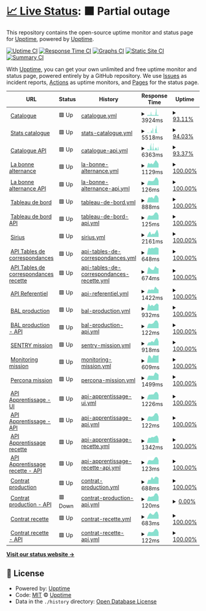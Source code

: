 # [📈 Live Status](https:///upptime): <!--live status--> **🟧 Partial outage**

This repository contains the open-source uptime monitor and status page for [Upptime](https://upptime.js.org), powered by [Upptime](https://github.com/upptime/upptime).

[![Uptime CI](https://github.com/mission-apprentissage/upptime/workflows/Uptime%20CI/badge.svg)](https://github.com/mission-apprentissage/upptime/actions?query=workflow%3A%22Uptime+CI%22)
[![Response Time CI](https://github.com/mission-apprentissage/upptime/workflows/Response%20Time%20CI/badge.svg)](https://github.com/mission-apprentissage/upptime/actions?query=workflow%3A%22Response+Time+CI%22)
[![Graphs CI](https://github.com/mission-apprentissage/upptime/workflows/Graphs%20CI/badge.svg)](https://github.com/mission-apprentissage/upptime/actions?query=workflow%3A%22Graphs+CI%22)
[![Static Site CI](https://github.com/mission-apprentissage/upptime/workflows/Static%20Site%20CI/badge.svg)](https://github.com/mission-apprentissage/upptime/actions?query=workflow%3A%22Static+Site+CI%22)
[![Summary CI](https://github.com/mission-apprentissage/upptime/workflows/Summary%20CI/badge.svg)](https://github.com/mission-apprentissage/upptime/actions?query=workflow%3A%22Summary+CI%22)

With [Upptime](https://upptime.js.org), you can get your own unlimited and free uptime monitor and status page, powered entirely by a GitHub repository. We use [Issues](https://github.com/upptime/upptime/issues) as incident reports, [Actions](https://github.com/mission-apprentissage/upptime/actions) as uptime monitors, and [Pages](https:///upptime) for the status page.

<!--start: status pages-->
<!-- This summary is generated by Upptime (https://github.com/upptime/upptime) -->
<!-- Do not edit this manually, your changes will be overwritten -->
<!-- prettier-ignore -->
| URL | Status | History | Response Time | Uptime |
| --- | ------ | ------- | ------------- | ------ |
| <img alt="" src="https://avatars3.githubusercontent.com/u/7874148?s=400&v=4" height="13"> [Catalogue](https://catalogue.apprentissage.beta.gouv.fr/) | 🟩 Up | [catalogue.yml](https://github.com/mission-apprentissage/upptime/commits/HEAD/history/catalogue.yml) | <details><summary><img alt="Response time graph" src="./graphs/catalogue/response-time-week.png" height="20"> 3924ms</summary><br><a href="https://mission-apprentissage.github.io/upptime/history/catalogue"><img alt="Response time 2274" src="https://img.shields.io/endpoint?url=https%3A%2F%2Fraw.githubusercontent.com%2Fmission-apprentissage%2Fupptime%2FHEAD%2Fapi%2Fcatalogue%2Fresponse-time.json"></a><br><a href="https://mission-apprentissage.github.io/upptime/history/catalogue"><img alt="24-hour response time 6987" src="https://img.shields.io/endpoint?url=https%3A%2F%2Fraw.githubusercontent.com%2Fmission-apprentissage%2Fupptime%2FHEAD%2Fapi%2Fcatalogue%2Fresponse-time-day.json"></a><br><a href="https://mission-apprentissage.github.io/upptime/history/catalogue"><img alt="7-day response time 3924" src="https://img.shields.io/endpoint?url=https%3A%2F%2Fraw.githubusercontent.com%2Fmission-apprentissage%2Fupptime%2FHEAD%2Fapi%2Fcatalogue%2Fresponse-time-week.json"></a><br><a href="https://mission-apprentissage.github.io/upptime/history/catalogue"><img alt="30-day response time 3461" src="https://img.shields.io/endpoint?url=https%3A%2F%2Fraw.githubusercontent.com%2Fmission-apprentissage%2Fupptime%2FHEAD%2Fapi%2Fcatalogue%2Fresponse-time-month.json"></a><br><a href="https://mission-apprentissage.github.io/upptime/history/catalogue"><img alt="1-year response time 2375" src="https://img.shields.io/endpoint?url=https%3A%2F%2Fraw.githubusercontent.com%2Fmission-apprentissage%2Fupptime%2FHEAD%2Fapi%2Fcatalogue%2Fresponse-time-year.json"></a></details> | <details><summary><a href="https://mission-apprentissage.github.io/upptime/history/catalogue">93.11%</a></summary><a href="https://mission-apprentissage.github.io/upptime/history/catalogue"><img alt="All-time uptime 99.07%" src="https://img.shields.io/endpoint?url=https%3A%2F%2Fraw.githubusercontent.com%2Fmission-apprentissage%2Fupptime%2FHEAD%2Fapi%2Fcatalogue%2Fuptime.json"></a><br><a href="https://mission-apprentissage.github.io/upptime/history/catalogue"><img alt="24-hour uptime 87.94%" src="https://img.shields.io/endpoint?url=https%3A%2F%2Fraw.githubusercontent.com%2Fmission-apprentissage%2Fupptime%2FHEAD%2Fapi%2Fcatalogue%2Fuptime-day.json"></a><br><a href="https://mission-apprentissage.github.io/upptime/history/catalogue"><img alt="7-day uptime 93.11%" src="https://img.shields.io/endpoint?url=https%3A%2F%2Fraw.githubusercontent.com%2Fmission-apprentissage%2Fupptime%2FHEAD%2Fapi%2Fcatalogue%2Fuptime-week.json"></a><br><a href="https://mission-apprentissage.github.io/upptime/history/catalogue"><img alt="30-day uptime 95.62%" src="https://img.shields.io/endpoint?url=https%3A%2F%2Fraw.githubusercontent.com%2Fmission-apprentissage%2Fupptime%2FHEAD%2Fapi%2Fcatalogue%2Fuptime-month.json"></a><br><a href="https://mission-apprentissage.github.io/upptime/history/catalogue"><img alt="1-year uptime 98.97%" src="https://img.shields.io/endpoint?url=https%3A%2F%2Fraw.githubusercontent.com%2Fmission-apprentissage%2Fupptime%2FHEAD%2Fapi%2Fcatalogue%2Fuptime-year.json"></a></details>
| <img alt="" src="https://avatars3.githubusercontent.com/u/7874148?s=400&v=4" height="13"> [Stats catalogue](https://catalogue.apprentissage.beta.gouv.fr/stats) | 🟩 Up | [stats-catalogue.yml](https://github.com/mission-apprentissage/upptime/commits/HEAD/history/stats-catalogue.yml) | <details><summary><img alt="Response time graph" src="./graphs/stats-catalogue/response-time-week.png" height="20"> 5518ms</summary><br><a href="https://mission-apprentissage.github.io/upptime/history/stats-catalogue"><img alt="Response time 1085" src="https://img.shields.io/endpoint?url=https%3A%2F%2Fraw.githubusercontent.com%2Fmission-apprentissage%2Fupptime%2FHEAD%2Fapi%2Fstats-catalogue%2Fresponse-time.json"></a><br><a href="https://mission-apprentissage.github.io/upptime/history/stats-catalogue"><img alt="24-hour response time 5912" src="https://img.shields.io/endpoint?url=https%3A%2F%2Fraw.githubusercontent.com%2Fmission-apprentissage%2Fupptime%2FHEAD%2Fapi%2Fstats-catalogue%2Fresponse-time-day.json"></a><br><a href="https://mission-apprentissage.github.io/upptime/history/stats-catalogue"><img alt="7-day response time 5518" src="https://img.shields.io/endpoint?url=https%3A%2F%2Fraw.githubusercontent.com%2Fmission-apprentissage%2Fupptime%2FHEAD%2Fapi%2Fstats-catalogue%2Fresponse-time-week.json"></a><br><a href="https://mission-apprentissage.github.io/upptime/history/stats-catalogue"><img alt="30-day response time 3683" src="https://img.shields.io/endpoint?url=https%3A%2F%2Fraw.githubusercontent.com%2Fmission-apprentissage%2Fupptime%2FHEAD%2Fapi%2Fstats-catalogue%2Fresponse-time-month.json"></a><br><a href="https://mission-apprentissage.github.io/upptime/history/stats-catalogue"><img alt="1-year response time 1252" src="https://img.shields.io/endpoint?url=https%3A%2F%2Fraw.githubusercontent.com%2Fmission-apprentissage%2Fupptime%2FHEAD%2Fapi%2Fstats-catalogue%2Fresponse-time-year.json"></a></details> | <details><summary><a href="https://mission-apprentissage.github.io/upptime/history/stats-catalogue">94.03%</a></summary><a href="https://mission-apprentissage.github.io/upptime/history/stats-catalogue"><img alt="All-time uptime 99.61%" src="https://img.shields.io/endpoint?url=https%3A%2F%2Fraw.githubusercontent.com%2Fmission-apprentissage%2Fupptime%2FHEAD%2Fapi%2Fstats-catalogue%2Fuptime.json"></a><br><a href="https://mission-apprentissage.github.io/upptime/history/stats-catalogue"><img alt="24-hour uptime 88.12%" src="https://img.shields.io/endpoint?url=https%3A%2F%2Fraw.githubusercontent.com%2Fmission-apprentissage%2Fupptime%2FHEAD%2Fapi%2Fstats-catalogue%2Fuptime-day.json"></a><br><a href="https://mission-apprentissage.github.io/upptime/history/stats-catalogue"><img alt="7-day uptime 94.03%" src="https://img.shields.io/endpoint?url=https%3A%2F%2Fraw.githubusercontent.com%2Fmission-apprentissage%2Fupptime%2FHEAD%2Fapi%2Fstats-catalogue%2Fuptime-week.json"></a><br><a href="https://mission-apprentissage.github.io/upptime/history/stats-catalogue"><img alt="30-day uptime 96.14%" src="https://img.shields.io/endpoint?url=https%3A%2F%2Fraw.githubusercontent.com%2Fmission-apprentissage%2Fupptime%2FHEAD%2Fapi%2Fstats-catalogue%2Fuptime-month.json"></a><br><a href="https://mission-apprentissage.github.io/upptime/history/stats-catalogue"><img alt="1-year uptime 99.06%" src="https://img.shields.io/endpoint?url=https%3A%2F%2Fraw.githubusercontent.com%2Fmission-apprentissage%2Fupptime%2FHEAD%2Fapi%2Fstats-catalogue%2Fuptime-year.json"></a></details>
| <img alt="" src="https://avatars3.githubusercontent.com/u/7874148?s=400&v=4" height="13"> [Catalogue API](https://catalogue.apprentissage.beta.gouv.fr/api) | 🟩 Up | [catalogue-api.yml](https://github.com/mission-apprentissage/upptime/commits/HEAD/history/catalogue-api.yml) | <details><summary><img alt="Response time graph" src="./graphs/catalogue-api/response-time-week.png" height="20"> 6363ms</summary><br><a href="https://mission-apprentissage.github.io/upptime/history/catalogue-api"><img alt="Response time 1805" src="https://img.shields.io/endpoint?url=https%3A%2F%2Fraw.githubusercontent.com%2Fmission-apprentissage%2Fupptime%2FHEAD%2Fapi%2Fcatalogue-api%2Fresponse-time.json"></a><br><a href="https://mission-apprentissage.github.io/upptime/history/catalogue-api"><img alt="24-hour response time 11311" src="https://img.shields.io/endpoint?url=https%3A%2F%2Fraw.githubusercontent.com%2Fmission-apprentissage%2Fupptime%2FHEAD%2Fapi%2Fcatalogue-api%2Fresponse-time-day.json"></a><br><a href="https://mission-apprentissage.github.io/upptime/history/catalogue-api"><img alt="7-day response time 6363" src="https://img.shields.io/endpoint?url=https%3A%2F%2Fraw.githubusercontent.com%2Fmission-apprentissage%2Fupptime%2FHEAD%2Fapi%2Fcatalogue-api%2Fresponse-time-week.json"></a><br><a href="https://mission-apprentissage.github.io/upptime/history/catalogue-api"><img alt="30-day response time 4456" src="https://img.shields.io/endpoint?url=https%3A%2F%2Fraw.githubusercontent.com%2Fmission-apprentissage%2Fupptime%2FHEAD%2Fapi%2Fcatalogue-api%2Fresponse-time-month.json"></a><br><a href="https://mission-apprentissage.github.io/upptime/history/catalogue-api"><img alt="1-year response time 2012" src="https://img.shields.io/endpoint?url=https%3A%2F%2Fraw.githubusercontent.com%2Fmission-apprentissage%2Fupptime%2FHEAD%2Fapi%2Fcatalogue-api%2Fresponse-time-year.json"></a></details> | <details><summary><a href="https://mission-apprentissage.github.io/upptime/history/catalogue-api">93.37%</a></summary><a href="https://mission-apprentissage.github.io/upptime/history/catalogue-api"><img alt="All-time uptime 99.42%" src="https://img.shields.io/endpoint?url=https%3A%2F%2Fraw.githubusercontent.com%2Fmission-apprentissage%2Fupptime%2FHEAD%2Fapi%2Fcatalogue-api%2Fuptime.json"></a><br><a href="https://mission-apprentissage.github.io/upptime/history/catalogue-api"><img alt="24-hour uptime 88.72%" src="https://img.shields.io/endpoint?url=https%3A%2F%2Fraw.githubusercontent.com%2Fmission-apprentissage%2Fupptime%2FHEAD%2Fapi%2Fcatalogue-api%2Fuptime-day.json"></a><br><a href="https://mission-apprentissage.github.io/upptime/history/catalogue-api"><img alt="7-day uptime 93.37%" src="https://img.shields.io/endpoint?url=https%3A%2F%2Fraw.githubusercontent.com%2Fmission-apprentissage%2Fupptime%2FHEAD%2Fapi%2Fcatalogue-api%2Fuptime-week.json"></a><br><a href="https://mission-apprentissage.github.io/upptime/history/catalogue-api"><img alt="30-day uptime 95.54%" src="https://img.shields.io/endpoint?url=https%3A%2F%2Fraw.githubusercontent.com%2Fmission-apprentissage%2Fupptime%2FHEAD%2Fapi%2Fcatalogue-api%2Fuptime-month.json"></a><br><a href="https://mission-apprentissage.github.io/upptime/history/catalogue-api"><img alt="1-year uptime 98.25%" src="https://img.shields.io/endpoint?url=https%3A%2F%2Fraw.githubusercontent.com%2Fmission-apprentissage%2Fupptime%2FHEAD%2Fapi%2Fcatalogue-api%2Fuptime-year.json"></a></details>
| <img alt="" src="https://avatars3.githubusercontent.com/u/7874148?s=400&v=4" height="13"> [La bonne alternance](https://labonnealternance.apprentissage.beta.gouv.fr/) | 🟩 Up | [la-bonne-alternance.yml](https://github.com/mission-apprentissage/upptime/commits/HEAD/history/la-bonne-alternance.yml) | <details><summary><img alt="Response time graph" src="./graphs/la-bonne-alternance/response-time-week.png" height="20"> 1129ms</summary><br><a href="https://mission-apprentissage.github.io/upptime/history/la-bonne-alternance"><img alt="Response time 1334" src="https://img.shields.io/endpoint?url=https%3A%2F%2Fraw.githubusercontent.com%2Fmission-apprentissage%2Fupptime%2FHEAD%2Fapi%2Fla-bonne-alternance%2Fresponse-time.json"></a><br><a href="https://mission-apprentissage.github.io/upptime/history/la-bonne-alternance"><img alt="24-hour response time 1535" src="https://img.shields.io/endpoint?url=https%3A%2F%2Fraw.githubusercontent.com%2Fmission-apprentissage%2Fupptime%2FHEAD%2Fapi%2Fla-bonne-alternance%2Fresponse-time-day.json"></a><br><a href="https://mission-apprentissage.github.io/upptime/history/la-bonne-alternance"><img alt="7-day response time 1129" src="https://img.shields.io/endpoint?url=https%3A%2F%2Fraw.githubusercontent.com%2Fmission-apprentissage%2Fupptime%2FHEAD%2Fapi%2Fla-bonne-alternance%2Fresponse-time-week.json"></a><br><a href="https://mission-apprentissage.github.io/upptime/history/la-bonne-alternance"><img alt="30-day response time 1136" src="https://img.shields.io/endpoint?url=https%3A%2F%2Fraw.githubusercontent.com%2Fmission-apprentissage%2Fupptime%2FHEAD%2Fapi%2Fla-bonne-alternance%2Fresponse-time-month.json"></a><br><a href="https://mission-apprentissage.github.io/upptime/history/la-bonne-alternance"><img alt="1-year response time 1072" src="https://img.shields.io/endpoint?url=https%3A%2F%2Fraw.githubusercontent.com%2Fmission-apprentissage%2Fupptime%2FHEAD%2Fapi%2Fla-bonne-alternance%2Fresponse-time-year.json"></a></details> | <details><summary><a href="https://mission-apprentissage.github.io/upptime/history/la-bonne-alternance">100.00%</a></summary><a href="https://mission-apprentissage.github.io/upptime/history/la-bonne-alternance"><img alt="All-time uptime 99.82%" src="https://img.shields.io/endpoint?url=https%3A%2F%2Fraw.githubusercontent.com%2Fmission-apprentissage%2Fupptime%2FHEAD%2Fapi%2Fla-bonne-alternance%2Fuptime.json"></a><br><a href="https://mission-apprentissage.github.io/upptime/history/la-bonne-alternance"><img alt="24-hour uptime 100.00%" src="https://img.shields.io/endpoint?url=https%3A%2F%2Fraw.githubusercontent.com%2Fmission-apprentissage%2Fupptime%2FHEAD%2Fapi%2Fla-bonne-alternance%2Fuptime-day.json"></a><br><a href="https://mission-apprentissage.github.io/upptime/history/la-bonne-alternance"><img alt="7-day uptime 100.00%" src="https://img.shields.io/endpoint?url=https%3A%2F%2Fraw.githubusercontent.com%2Fmission-apprentissage%2Fupptime%2FHEAD%2Fapi%2Fla-bonne-alternance%2Fuptime-week.json"></a><br><a href="https://mission-apprentissage.github.io/upptime/history/la-bonne-alternance"><img alt="30-day uptime 100.00%" src="https://img.shields.io/endpoint?url=https%3A%2F%2Fraw.githubusercontent.com%2Fmission-apprentissage%2Fupptime%2FHEAD%2Fapi%2Fla-bonne-alternance%2Fuptime-month.json"></a><br><a href="https://mission-apprentissage.github.io/upptime/history/la-bonne-alternance"><img alt="1-year uptime 99.96%" src="https://img.shields.io/endpoint?url=https%3A%2F%2Fraw.githubusercontent.com%2Fmission-apprentissage%2Fupptime%2FHEAD%2Fapi%2Fla-bonne-alternance%2Fuptime-year.json"></a></details>
| <img alt="" src="https://avatars3.githubusercontent.com/u/7874148?s=400&v=4" height="13"> [La bonne alternance API](https://labonnealternance.apprentissage.beta.gouv.fr/api) | 🟩 Up | [la-bonne-alternance-api.yml](https://github.com/mission-apprentissage/upptime/commits/HEAD/history/la-bonne-alternance-api.yml) | <details><summary><img alt="Response time graph" src="./graphs/la-bonne-alternance-api/response-time-week.png" height="20"> 126ms</summary><br><a href="https://mission-apprentissage.github.io/upptime/history/la-bonne-alternance-api"><img alt="Response time 688" src="https://img.shields.io/endpoint?url=https%3A%2F%2Fraw.githubusercontent.com%2Fmission-apprentissage%2Fupptime%2FHEAD%2Fapi%2Fla-bonne-alternance-api%2Fresponse-time.json"></a><br><a href="https://mission-apprentissage.github.io/upptime/history/la-bonne-alternance-api"><img alt="24-hour response time 170" src="https://img.shields.io/endpoint?url=https%3A%2F%2Fraw.githubusercontent.com%2Fmission-apprentissage%2Fupptime%2FHEAD%2Fapi%2Fla-bonne-alternance-api%2Fresponse-time-day.json"></a><br><a href="https://mission-apprentissage.github.io/upptime/history/la-bonne-alternance-api"><img alt="7-day response time 126" src="https://img.shields.io/endpoint?url=https%3A%2F%2Fraw.githubusercontent.com%2Fmission-apprentissage%2Fupptime%2FHEAD%2Fapi%2Fla-bonne-alternance-api%2Fresponse-time-week.json"></a><br><a href="https://mission-apprentissage.github.io/upptime/history/la-bonne-alternance-api"><img alt="30-day response time 120" src="https://img.shields.io/endpoint?url=https%3A%2F%2Fraw.githubusercontent.com%2Fmission-apprentissage%2Fupptime%2FHEAD%2Fapi%2Fla-bonne-alternance-api%2Fresponse-time-month.json"></a><br><a href="https://mission-apprentissage.github.io/upptime/history/la-bonne-alternance-api"><img alt="1-year response time 139" src="https://img.shields.io/endpoint?url=https%3A%2F%2Fraw.githubusercontent.com%2Fmission-apprentissage%2Fupptime%2FHEAD%2Fapi%2Fla-bonne-alternance-api%2Fresponse-time-year.json"></a></details> | <details><summary><a href="https://mission-apprentissage.github.io/upptime/history/la-bonne-alternance-api">100.00%</a></summary><a href="https://mission-apprentissage.github.io/upptime/history/la-bonne-alternance-api"><img alt="All-time uptime 99.82%" src="https://img.shields.io/endpoint?url=https%3A%2F%2Fraw.githubusercontent.com%2Fmission-apprentissage%2Fupptime%2FHEAD%2Fapi%2Fla-bonne-alternance-api%2Fuptime.json"></a><br><a href="https://mission-apprentissage.github.io/upptime/history/la-bonne-alternance-api"><img alt="24-hour uptime 100.00%" src="https://img.shields.io/endpoint?url=https%3A%2F%2Fraw.githubusercontent.com%2Fmission-apprentissage%2Fupptime%2FHEAD%2Fapi%2Fla-bonne-alternance-api%2Fuptime-day.json"></a><br><a href="https://mission-apprentissage.github.io/upptime/history/la-bonne-alternance-api"><img alt="7-day uptime 100.00%" src="https://img.shields.io/endpoint?url=https%3A%2F%2Fraw.githubusercontent.com%2Fmission-apprentissage%2Fupptime%2FHEAD%2Fapi%2Fla-bonne-alternance-api%2Fuptime-week.json"></a><br><a href="https://mission-apprentissage.github.io/upptime/history/la-bonne-alternance-api"><img alt="30-day uptime 100.00%" src="https://img.shields.io/endpoint?url=https%3A%2F%2Fraw.githubusercontent.com%2Fmission-apprentissage%2Fupptime%2FHEAD%2Fapi%2Fla-bonne-alternance-api%2Fuptime-month.json"></a><br><a href="https://mission-apprentissage.github.io/upptime/history/la-bonne-alternance-api"><img alt="1-year uptime 99.92%" src="https://img.shields.io/endpoint?url=https%3A%2F%2Fraw.githubusercontent.com%2Fmission-apprentissage%2Fupptime%2FHEAD%2Fapi%2Fla-bonne-alternance-api%2Fuptime-year.json"></a></details>
| <img alt="" src="https://avatars3.githubusercontent.com/u/7874148?s=400&v=4" height="13"> [Tableau de bord](https://cfas.apprentissage.beta.gouv.fr/) | 🟩 Up | [tableau-de-bord.yml](https://github.com/mission-apprentissage/upptime/commits/HEAD/history/tableau-de-bord.yml) | <details><summary><img alt="Response time graph" src="./graphs/tableau-de-bord/response-time-week.png" height="20"> 888ms</summary><br><a href="https://mission-apprentissage.github.io/upptime/history/tableau-de-bord"><img alt="Response time 1275" src="https://img.shields.io/endpoint?url=https%3A%2F%2Fraw.githubusercontent.com%2Fmission-apprentissage%2Fupptime%2FHEAD%2Fapi%2Ftableau-de-bord%2Fresponse-time.json"></a><br><a href="https://mission-apprentissage.github.io/upptime/history/tableau-de-bord"><img alt="24-hour response time 1338" src="https://img.shields.io/endpoint?url=https%3A%2F%2Fraw.githubusercontent.com%2Fmission-apprentissage%2Fupptime%2FHEAD%2Fapi%2Ftableau-de-bord%2Fresponse-time-day.json"></a><br><a href="https://mission-apprentissage.github.io/upptime/history/tableau-de-bord"><img alt="7-day response time 888" src="https://img.shields.io/endpoint?url=https%3A%2F%2Fraw.githubusercontent.com%2Fmission-apprentissage%2Fupptime%2FHEAD%2Fapi%2Ftableau-de-bord%2Fresponse-time-week.json"></a><br><a href="https://mission-apprentissage.github.io/upptime/history/tableau-de-bord"><img alt="30-day response time 837" src="https://img.shields.io/endpoint?url=https%3A%2F%2Fraw.githubusercontent.com%2Fmission-apprentissage%2Fupptime%2FHEAD%2Fapi%2Ftableau-de-bord%2Fresponse-time-month.json"></a><br><a href="https://mission-apprentissage.github.io/upptime/history/tableau-de-bord"><img alt="1-year response time 1413" src="https://img.shields.io/endpoint?url=https%3A%2F%2Fraw.githubusercontent.com%2Fmission-apprentissage%2Fupptime%2FHEAD%2Fapi%2Ftableau-de-bord%2Fresponse-time-year.json"></a></details> | <details><summary><a href="https://mission-apprentissage.github.io/upptime/history/tableau-de-bord">100.00%</a></summary><a href="https://mission-apprentissage.github.io/upptime/history/tableau-de-bord"><img alt="All-time uptime 99.86%" src="https://img.shields.io/endpoint?url=https%3A%2F%2Fraw.githubusercontent.com%2Fmission-apprentissage%2Fupptime%2FHEAD%2Fapi%2Ftableau-de-bord%2Fuptime.json"></a><br><a href="https://mission-apprentissage.github.io/upptime/history/tableau-de-bord"><img alt="24-hour uptime 100.00%" src="https://img.shields.io/endpoint?url=https%3A%2F%2Fraw.githubusercontent.com%2Fmission-apprentissage%2Fupptime%2FHEAD%2Fapi%2Ftableau-de-bord%2Fuptime-day.json"></a><br><a href="https://mission-apprentissage.github.io/upptime/history/tableau-de-bord"><img alt="7-day uptime 100.00%" src="https://img.shields.io/endpoint?url=https%3A%2F%2Fraw.githubusercontent.com%2Fmission-apprentissage%2Fupptime%2FHEAD%2Fapi%2Ftableau-de-bord%2Fuptime-week.json"></a><br><a href="https://mission-apprentissage.github.io/upptime/history/tableau-de-bord"><img alt="30-day uptime 99.96%" src="https://img.shields.io/endpoint?url=https%3A%2F%2Fraw.githubusercontent.com%2Fmission-apprentissage%2Fupptime%2FHEAD%2Fapi%2Ftableau-de-bord%2Fuptime-month.json"></a><br><a href="https://mission-apprentissage.github.io/upptime/history/tableau-de-bord"><img alt="1-year uptime 99.97%" src="https://img.shields.io/endpoint?url=https%3A%2F%2Fraw.githubusercontent.com%2Fmission-apprentissage%2Fupptime%2FHEAD%2Fapi%2Ftableau-de-bord%2Fuptime-year.json"></a></details>
| <img alt="" src="https://avatars3.githubusercontent.com/u/7874148?s=400&v=4" height="13"> [Tableau de bord API](https://cfas.apprentissage.beta.gouv.fr/api/healthcheck) | 🟩 Up | [tableau-de-bord-api.yml](https://github.com/mission-apprentissage/upptime/commits/HEAD/history/tableau-de-bord-api.yml) | <details><summary><img alt="Response time graph" src="./graphs/tableau-de-bord-api/response-time-week.png" height="20"> 125ms</summary><br><a href="https://mission-apprentissage.github.io/upptime/history/tableau-de-bord-api"><img alt="Response time 135" src="https://img.shields.io/endpoint?url=https%3A%2F%2Fraw.githubusercontent.com%2Fmission-apprentissage%2Fupptime%2FHEAD%2Fapi%2Ftableau-de-bord-api%2Fresponse-time.json"></a><br><a href="https://mission-apprentissage.github.io/upptime/history/tableau-de-bord-api"><img alt="24-hour response time 160" src="https://img.shields.io/endpoint?url=https%3A%2F%2Fraw.githubusercontent.com%2Fmission-apprentissage%2Fupptime%2FHEAD%2Fapi%2Ftableau-de-bord-api%2Fresponse-time-day.json"></a><br><a href="https://mission-apprentissage.github.io/upptime/history/tableau-de-bord-api"><img alt="7-day response time 125" src="https://img.shields.io/endpoint?url=https%3A%2F%2Fraw.githubusercontent.com%2Fmission-apprentissage%2Fupptime%2FHEAD%2Fapi%2Ftableau-de-bord-api%2Fresponse-time-week.json"></a><br><a href="https://mission-apprentissage.github.io/upptime/history/tableau-de-bord-api"><img alt="30-day response time 115" src="https://img.shields.io/endpoint?url=https%3A%2F%2Fraw.githubusercontent.com%2Fmission-apprentissage%2Fupptime%2FHEAD%2Fapi%2Ftableau-de-bord-api%2Fresponse-time-month.json"></a><br><a href="https://mission-apprentissage.github.io/upptime/history/tableau-de-bord-api"><img alt="1-year response time 134" src="https://img.shields.io/endpoint?url=https%3A%2F%2Fraw.githubusercontent.com%2Fmission-apprentissage%2Fupptime%2FHEAD%2Fapi%2Ftableau-de-bord-api%2Fresponse-time-year.json"></a></details> | <details><summary><a href="https://mission-apprentissage.github.io/upptime/history/tableau-de-bord-api">100.00%</a></summary><a href="https://mission-apprentissage.github.io/upptime/history/tableau-de-bord-api"><img alt="All-time uptime 98.66%" src="https://img.shields.io/endpoint?url=https%3A%2F%2Fraw.githubusercontent.com%2Fmission-apprentissage%2Fupptime%2FHEAD%2Fapi%2Ftableau-de-bord-api%2Fuptime.json"></a><br><a href="https://mission-apprentissage.github.io/upptime/history/tableau-de-bord-api"><img alt="24-hour uptime 100.00%" src="https://img.shields.io/endpoint?url=https%3A%2F%2Fraw.githubusercontent.com%2Fmission-apprentissage%2Fupptime%2FHEAD%2Fapi%2Ftableau-de-bord-api%2Fuptime-day.json"></a><br><a href="https://mission-apprentissage.github.io/upptime/history/tableau-de-bord-api"><img alt="7-day uptime 100.00%" src="https://img.shields.io/endpoint?url=https%3A%2F%2Fraw.githubusercontent.com%2Fmission-apprentissage%2Fupptime%2FHEAD%2Fapi%2Ftableau-de-bord-api%2Fuptime-week.json"></a><br><a href="https://mission-apprentissage.github.io/upptime/history/tableau-de-bord-api"><img alt="30-day uptime 99.96%" src="https://img.shields.io/endpoint?url=https%3A%2F%2Fraw.githubusercontent.com%2Fmission-apprentissage%2Fupptime%2FHEAD%2Fapi%2Ftableau-de-bord-api%2Fuptime-month.json"></a><br><a href="https://mission-apprentissage.github.io/upptime/history/tableau-de-bord-api"><img alt="1-year uptime 99.93%" src="https://img.shields.io/endpoint?url=https%3A%2F%2Fraw.githubusercontent.com%2Fmission-apprentissage%2Fupptime%2FHEAD%2Fapi%2Ftableau-de-bord-api%2Fuptime-year.json"></a></details>
| <img alt="" src="https://avatars3.githubusercontent.com/u/7874148?s=400&v=4" height="13"> [Sirius](https://sirius.apprentissage.beta.gouv.fr/) | 🟩 Up | [sirius.yml](https://github.com/mission-apprentissage/upptime/commits/HEAD/history/sirius.yml) | <details><summary><img alt="Response time graph" src="./graphs/sirius/response-time-week.png" height="20"> 2161ms</summary><br><a href="https://mission-apprentissage.github.io/upptime/history/sirius"><img alt="Response time 1172" src="https://img.shields.io/endpoint?url=https%3A%2F%2Fraw.githubusercontent.com%2Fmission-apprentissage%2Fupptime%2FHEAD%2Fapi%2Fsirius%2Fresponse-time.json"></a><br><a href="https://mission-apprentissage.github.io/upptime/history/sirius"><img alt="24-hour response time 2746" src="https://img.shields.io/endpoint?url=https%3A%2F%2Fraw.githubusercontent.com%2Fmission-apprentissage%2Fupptime%2FHEAD%2Fapi%2Fsirius%2Fresponse-time-day.json"></a><br><a href="https://mission-apprentissage.github.io/upptime/history/sirius"><img alt="7-day response time 2161" src="https://img.shields.io/endpoint?url=https%3A%2F%2Fraw.githubusercontent.com%2Fmission-apprentissage%2Fupptime%2FHEAD%2Fapi%2Fsirius%2Fresponse-time-week.json"></a><br><a href="https://mission-apprentissage.github.io/upptime/history/sirius"><img alt="30-day response time 1872" src="https://img.shields.io/endpoint?url=https%3A%2F%2Fraw.githubusercontent.com%2Fmission-apprentissage%2Fupptime%2FHEAD%2Fapi%2Fsirius%2Fresponse-time-month.json"></a><br><a href="https://mission-apprentissage.github.io/upptime/history/sirius"><img alt="1-year response time 1405" src="https://img.shields.io/endpoint?url=https%3A%2F%2Fraw.githubusercontent.com%2Fmission-apprentissage%2Fupptime%2FHEAD%2Fapi%2Fsirius%2Fresponse-time-year.json"></a></details> | <details><summary><a href="https://mission-apprentissage.github.io/upptime/history/sirius">100.00%</a></summary><a href="https://mission-apprentissage.github.io/upptime/history/sirius"><img alt="All-time uptime 97.54%" src="https://img.shields.io/endpoint?url=https%3A%2F%2Fraw.githubusercontent.com%2Fmission-apprentissage%2Fupptime%2FHEAD%2Fapi%2Fsirius%2Fuptime.json"></a><br><a href="https://mission-apprentissage.github.io/upptime/history/sirius"><img alt="24-hour uptime 100.00%" src="https://img.shields.io/endpoint?url=https%3A%2F%2Fraw.githubusercontent.com%2Fmission-apprentissage%2Fupptime%2FHEAD%2Fapi%2Fsirius%2Fuptime-day.json"></a><br><a href="https://mission-apprentissage.github.io/upptime/history/sirius"><img alt="7-day uptime 100.00%" src="https://img.shields.io/endpoint?url=https%3A%2F%2Fraw.githubusercontent.com%2Fmission-apprentissage%2Fupptime%2FHEAD%2Fapi%2Fsirius%2Fuptime-week.json"></a><br><a href="https://mission-apprentissage.github.io/upptime/history/sirius"><img alt="30-day uptime 100.00%" src="https://img.shields.io/endpoint?url=https%3A%2F%2Fraw.githubusercontent.com%2Fmission-apprentissage%2Fupptime%2FHEAD%2Fapi%2Fsirius%2Fuptime-month.json"></a><br><a href="https://mission-apprentissage.github.io/upptime/history/sirius"><img alt="1-year uptime 99.38%" src="https://img.shields.io/endpoint?url=https%3A%2F%2Fraw.githubusercontent.com%2Fmission-apprentissage%2Fupptime%2FHEAD%2Fapi%2Fsirius%2Fuptime-year.json"></a></details>
| <img alt="" src="https://avatars3.githubusercontent.com/u/7874148?s=400&v=4" height="13"> [API Tables de correspondances](https://tables-correspondances.apprentissage.beta.gouv.fr/api) | 🟩 Up | [api-tables-de-correspondances.yml](https://github.com/mission-apprentissage/upptime/commits/HEAD/history/api-tables-de-correspondances.yml) | <details><summary><img alt="Response time graph" src="./graphs/api-tables-de-correspondances/response-time-week.png" height="20"> 648ms</summary><br><a href="https://mission-apprentissage.github.io/upptime/history/api-tables-de-correspondances"><img alt="Response time 715" src="https://img.shields.io/endpoint?url=https%3A%2F%2Fraw.githubusercontent.com%2Fmission-apprentissage%2Fupptime%2FHEAD%2Fapi%2Fapi-tables-de-correspondances%2Fresponse-time.json"></a><br><a href="https://mission-apprentissage.github.io/upptime/history/api-tables-de-correspondances"><img alt="24-hour response time 986" src="https://img.shields.io/endpoint?url=https%3A%2F%2Fraw.githubusercontent.com%2Fmission-apprentissage%2Fupptime%2FHEAD%2Fapi%2Fapi-tables-de-correspondances%2Fresponse-time-day.json"></a><br><a href="https://mission-apprentissage.github.io/upptime/history/api-tables-de-correspondances"><img alt="7-day response time 648" src="https://img.shields.io/endpoint?url=https%3A%2F%2Fraw.githubusercontent.com%2Fmission-apprentissage%2Fupptime%2FHEAD%2Fapi%2Fapi-tables-de-correspondances%2Fresponse-time-week.json"></a><br><a href="https://mission-apprentissage.github.io/upptime/history/api-tables-de-correspondances"><img alt="30-day response time 800" src="https://img.shields.io/endpoint?url=https%3A%2F%2Fraw.githubusercontent.com%2Fmission-apprentissage%2Fupptime%2FHEAD%2Fapi%2Fapi-tables-de-correspondances%2Fresponse-time-month.json"></a><br><a href="https://mission-apprentissage.github.io/upptime/history/api-tables-de-correspondances"><img alt="1-year response time 716" src="https://img.shields.io/endpoint?url=https%3A%2F%2Fraw.githubusercontent.com%2Fmission-apprentissage%2Fupptime%2FHEAD%2Fapi%2Fapi-tables-de-correspondances%2Fresponse-time-year.json"></a></details> | <details><summary><a href="https://mission-apprentissage.github.io/upptime/history/api-tables-de-correspondances">100.00%</a></summary><a href="https://mission-apprentissage.github.io/upptime/history/api-tables-de-correspondances"><img alt="All-time uptime 99.71%" src="https://img.shields.io/endpoint?url=https%3A%2F%2Fraw.githubusercontent.com%2Fmission-apprentissage%2Fupptime%2FHEAD%2Fapi%2Fapi-tables-de-correspondances%2Fuptime.json"></a><br><a href="https://mission-apprentissage.github.io/upptime/history/api-tables-de-correspondances"><img alt="24-hour uptime 100.00%" src="https://img.shields.io/endpoint?url=https%3A%2F%2Fraw.githubusercontent.com%2Fmission-apprentissage%2Fupptime%2FHEAD%2Fapi%2Fapi-tables-de-correspondances%2Fuptime-day.json"></a><br><a href="https://mission-apprentissage.github.io/upptime/history/api-tables-de-correspondances"><img alt="7-day uptime 100.00%" src="https://img.shields.io/endpoint?url=https%3A%2F%2Fraw.githubusercontent.com%2Fmission-apprentissage%2Fupptime%2FHEAD%2Fapi%2Fapi-tables-de-correspondances%2Fuptime-week.json"></a><br><a href="https://mission-apprentissage.github.io/upptime/history/api-tables-de-correspondances"><img alt="30-day uptime 99.96%" src="https://img.shields.io/endpoint?url=https%3A%2F%2Fraw.githubusercontent.com%2Fmission-apprentissage%2Fupptime%2FHEAD%2Fapi%2Fapi-tables-de-correspondances%2Fuptime-month.json"></a><br><a href="https://mission-apprentissage.github.io/upptime/history/api-tables-de-correspondances"><img alt="1-year uptime 99.83%" src="https://img.shields.io/endpoint?url=https%3A%2F%2Fraw.githubusercontent.com%2Fmission-apprentissage%2Fupptime%2FHEAD%2Fapi%2Fapi-tables-de-correspondances%2Fuptime-year.json"></a></details>
| <img alt="" src="https://avatars3.githubusercontent.com/u/7874148?s=400&v=4" height="13"> [API Tables de correspondances recette](https://tables-correspondances-recette.apprentissage.beta.gouv.fr/api) | 🟩 Up | [api-tables-de-correspondances-recette.yml](https://github.com/mission-apprentissage/upptime/commits/HEAD/history/api-tables-de-correspondances-recette.yml) | <details><summary><img alt="Response time graph" src="./graphs/api-tables-de-correspondances-recette/response-time-week.png" height="20"> 674ms</summary><br><a href="https://mission-apprentissage.github.io/upptime/history/api-tables-de-correspondances-recette"><img alt="Response time 673" src="https://img.shields.io/endpoint?url=https%3A%2F%2Fraw.githubusercontent.com%2Fmission-apprentissage%2Fupptime%2FHEAD%2Fapi%2Fapi-tables-de-correspondances-recette%2Fresponse-time.json"></a><br><a href="https://mission-apprentissage.github.io/upptime/history/api-tables-de-correspondances-recette"><img alt="24-hour response time 1066" src="https://img.shields.io/endpoint?url=https%3A%2F%2Fraw.githubusercontent.com%2Fmission-apprentissage%2Fupptime%2FHEAD%2Fapi%2Fapi-tables-de-correspondances-recette%2Fresponse-time-day.json"></a><br><a href="https://mission-apprentissage.github.io/upptime/history/api-tables-de-correspondances-recette"><img alt="7-day response time 674" src="https://img.shields.io/endpoint?url=https%3A%2F%2Fraw.githubusercontent.com%2Fmission-apprentissage%2Fupptime%2FHEAD%2Fapi%2Fapi-tables-de-correspondances-recette%2Fresponse-time-week.json"></a><br><a href="https://mission-apprentissage.github.io/upptime/history/api-tables-de-correspondances-recette"><img alt="30-day response time 653" src="https://img.shields.io/endpoint?url=https%3A%2F%2Fraw.githubusercontent.com%2Fmission-apprentissage%2Fupptime%2FHEAD%2Fapi%2Fapi-tables-de-correspondances-recette%2Fresponse-time-month.json"></a><br><a href="https://mission-apprentissage.github.io/upptime/history/api-tables-de-correspondances-recette"><img alt="1-year response time 674" src="https://img.shields.io/endpoint?url=https%3A%2F%2Fraw.githubusercontent.com%2Fmission-apprentissage%2Fupptime%2FHEAD%2Fapi%2Fapi-tables-de-correspondances-recette%2Fresponse-time-year.json"></a></details> | <details><summary><a href="https://mission-apprentissage.github.io/upptime/history/api-tables-de-correspondances-recette">100.00%</a></summary><a href="https://mission-apprentissage.github.io/upptime/history/api-tables-de-correspondances-recette"><img alt="All-time uptime 99.85%" src="https://img.shields.io/endpoint?url=https%3A%2F%2Fraw.githubusercontent.com%2Fmission-apprentissage%2Fupptime%2FHEAD%2Fapi%2Fapi-tables-de-correspondances-recette%2Fuptime.json"></a><br><a href="https://mission-apprentissage.github.io/upptime/history/api-tables-de-correspondances-recette"><img alt="24-hour uptime 100.00%" src="https://img.shields.io/endpoint?url=https%3A%2F%2Fraw.githubusercontent.com%2Fmission-apprentissage%2Fupptime%2FHEAD%2Fapi%2Fapi-tables-de-correspondances-recette%2Fuptime-day.json"></a><br><a href="https://mission-apprentissage.github.io/upptime/history/api-tables-de-correspondances-recette"><img alt="7-day uptime 100.00%" src="https://img.shields.io/endpoint?url=https%3A%2F%2Fraw.githubusercontent.com%2Fmission-apprentissage%2Fupptime%2FHEAD%2Fapi%2Fapi-tables-de-correspondances-recette%2Fuptime-week.json"></a><br><a href="https://mission-apprentissage.github.io/upptime/history/api-tables-de-correspondances-recette"><img alt="30-day uptime 99.96%" src="https://img.shields.io/endpoint?url=https%3A%2F%2Fraw.githubusercontent.com%2Fmission-apprentissage%2Fupptime%2FHEAD%2Fapi%2Fapi-tables-de-correspondances-recette%2Fuptime-month.json"></a><br><a href="https://mission-apprentissage.github.io/upptime/history/api-tables-de-correspondances-recette"><img alt="1-year uptime 99.99%" src="https://img.shields.io/endpoint?url=https%3A%2F%2Fraw.githubusercontent.com%2Fmission-apprentissage%2Fupptime%2FHEAD%2Fapi%2Fapi-tables-de-correspondances-recette%2Fuptime-year.json"></a></details>
| <img alt="" src="https://avatars3.githubusercontent.com/u/7874148?s=400&v=4" height="13"> [API Referentiel](https://referentiel.apprentissage.beta.gouv.fr/api/v1/healthcheck) | 🟩 Up | [api-referentiel.yml](https://github.com/mission-apprentissage/upptime/commits/HEAD/history/api-referentiel.yml) | <details><summary><img alt="Response time graph" src="./graphs/api-referentiel/response-time-week.png" height="20"> 1422ms</summary><br><a href="https://mission-apprentissage.github.io/upptime/history/api-referentiel"><img alt="Response time 1424" src="https://img.shields.io/endpoint?url=https%3A%2F%2Fraw.githubusercontent.com%2Fmission-apprentissage%2Fupptime%2FHEAD%2Fapi%2Fapi-referentiel%2Fresponse-time.json"></a><br><a href="https://mission-apprentissage.github.io/upptime/history/api-referentiel"><img alt="24-hour response time 1892" src="https://img.shields.io/endpoint?url=https%3A%2F%2Fraw.githubusercontent.com%2Fmission-apprentissage%2Fupptime%2FHEAD%2Fapi%2Fapi-referentiel%2Fresponse-time-day.json"></a><br><a href="https://mission-apprentissage.github.io/upptime/history/api-referentiel"><img alt="7-day response time 1422" src="https://img.shields.io/endpoint?url=https%3A%2F%2Fraw.githubusercontent.com%2Fmission-apprentissage%2Fupptime%2FHEAD%2Fapi%2Fapi-referentiel%2Fresponse-time-week.json"></a><br><a href="https://mission-apprentissage.github.io/upptime/history/api-referentiel"><img alt="30-day response time 1318" src="https://img.shields.io/endpoint?url=https%3A%2F%2Fraw.githubusercontent.com%2Fmission-apprentissage%2Fupptime%2FHEAD%2Fapi%2Fapi-referentiel%2Fresponse-time-month.json"></a><br><a href="https://mission-apprentissage.github.io/upptime/history/api-referentiel"><img alt="1-year response time 1408" src="https://img.shields.io/endpoint?url=https%3A%2F%2Fraw.githubusercontent.com%2Fmission-apprentissage%2Fupptime%2FHEAD%2Fapi%2Fapi-referentiel%2Fresponse-time-year.json"></a></details> | <details><summary><a href="https://mission-apprentissage.github.io/upptime/history/api-referentiel">100.00%</a></summary><a href="https://mission-apprentissage.github.io/upptime/history/api-referentiel"><img alt="All-time uptime 99.71%" src="https://img.shields.io/endpoint?url=https%3A%2F%2Fraw.githubusercontent.com%2Fmission-apprentissage%2Fupptime%2FHEAD%2Fapi%2Fapi-referentiel%2Fuptime.json"></a><br><a href="https://mission-apprentissage.github.io/upptime/history/api-referentiel"><img alt="24-hour uptime 100.00%" src="https://img.shields.io/endpoint?url=https%3A%2F%2Fraw.githubusercontent.com%2Fmission-apprentissage%2Fupptime%2FHEAD%2Fapi%2Fapi-referentiel%2Fuptime-day.json"></a><br><a href="https://mission-apprentissage.github.io/upptime/history/api-referentiel"><img alt="7-day uptime 100.00%" src="https://img.shields.io/endpoint?url=https%3A%2F%2Fraw.githubusercontent.com%2Fmission-apprentissage%2Fupptime%2FHEAD%2Fapi%2Fapi-referentiel%2Fuptime-week.json"></a><br><a href="https://mission-apprentissage.github.io/upptime/history/api-referentiel"><img alt="30-day uptime 100.00%" src="https://img.shields.io/endpoint?url=https%3A%2F%2Fraw.githubusercontent.com%2Fmission-apprentissage%2Fupptime%2FHEAD%2Fapi%2Fapi-referentiel%2Fuptime-month.json"></a><br><a href="https://mission-apprentissage.github.io/upptime/history/api-referentiel"><img alt="1-year uptime 99.83%" src="https://img.shields.io/endpoint?url=https%3A%2F%2Fraw.githubusercontent.com%2Fmission-apprentissage%2Fupptime%2FHEAD%2Fapi%2Fapi-referentiel%2Fuptime-year.json"></a></details>
| <img alt="" src="https://avatars3.githubusercontent.com/u/7874148?s=400&v=4" height="13"> [BAL production](https://bal.apprentissage.beta.gouv.fr/) | 🟩 Up | [bal-production.yml](https://github.com/mission-apprentissage/upptime/commits/HEAD/history/bal-production.yml) | <details><summary><img alt="Response time graph" src="./graphs/bal-production/response-time-week.png" height="20"> 932ms</summary><br><a href="https://mission-apprentissage.github.io/upptime/history/bal-production"><img alt="Response time 1084" src="https://img.shields.io/endpoint?url=https%3A%2F%2Fraw.githubusercontent.com%2Fmission-apprentissage%2Fupptime%2FHEAD%2Fapi%2Fbal-production%2Fresponse-time.json"></a><br><a href="https://mission-apprentissage.github.io/upptime/history/bal-production"><img alt="24-hour response time 1388" src="https://img.shields.io/endpoint?url=https%3A%2F%2Fraw.githubusercontent.com%2Fmission-apprentissage%2Fupptime%2FHEAD%2Fapi%2Fbal-production%2Fresponse-time-day.json"></a><br><a href="https://mission-apprentissage.github.io/upptime/history/bal-production"><img alt="7-day response time 932" src="https://img.shields.io/endpoint?url=https%3A%2F%2Fraw.githubusercontent.com%2Fmission-apprentissage%2Fupptime%2FHEAD%2Fapi%2Fbal-production%2Fresponse-time-week.json"></a><br><a href="https://mission-apprentissage.github.io/upptime/history/bal-production"><img alt="30-day response time 876" src="https://img.shields.io/endpoint?url=https%3A%2F%2Fraw.githubusercontent.com%2Fmission-apprentissage%2Fupptime%2FHEAD%2Fapi%2Fbal-production%2Fresponse-time-month.json"></a><br><a href="https://mission-apprentissage.github.io/upptime/history/bal-production"><img alt="1-year response time 1004" src="https://img.shields.io/endpoint?url=https%3A%2F%2Fraw.githubusercontent.com%2Fmission-apprentissage%2Fupptime%2FHEAD%2Fapi%2Fbal-production%2Fresponse-time-year.json"></a></details> | <details><summary><a href="https://mission-apprentissage.github.io/upptime/history/bal-production">100.00%</a></summary><a href="https://mission-apprentissage.github.io/upptime/history/bal-production"><img alt="All-time uptime 99.44%" src="https://img.shields.io/endpoint?url=https%3A%2F%2Fraw.githubusercontent.com%2Fmission-apprentissage%2Fupptime%2FHEAD%2Fapi%2Fbal-production%2Fuptime.json"></a><br><a href="https://mission-apprentissage.github.io/upptime/history/bal-production"><img alt="24-hour uptime 100.00%" src="https://img.shields.io/endpoint?url=https%3A%2F%2Fraw.githubusercontent.com%2Fmission-apprentissage%2Fupptime%2FHEAD%2Fapi%2Fbal-production%2Fuptime-day.json"></a><br><a href="https://mission-apprentissage.github.io/upptime/history/bal-production"><img alt="7-day uptime 100.00%" src="https://img.shields.io/endpoint?url=https%3A%2F%2Fraw.githubusercontent.com%2Fmission-apprentissage%2Fupptime%2FHEAD%2Fapi%2Fbal-production%2Fuptime-week.json"></a><br><a href="https://mission-apprentissage.github.io/upptime/history/bal-production"><img alt="30-day uptime 99.96%" src="https://img.shields.io/endpoint?url=https%3A%2F%2Fraw.githubusercontent.com%2Fmission-apprentissage%2Fupptime%2FHEAD%2Fapi%2Fbal-production%2Fuptime-month.json"></a><br><a href="https://mission-apprentissage.github.io/upptime/history/bal-production"><img alt="1-year uptime 99.97%" src="https://img.shields.io/endpoint?url=https%3A%2F%2Fraw.githubusercontent.com%2Fmission-apprentissage%2Fupptime%2FHEAD%2Fapi%2Fbal-production%2Fuptime-year.json"></a></details>
| <img alt="" src="https://avatars3.githubusercontent.com/u/7874148?s=400&v=4" height="13"> [BAL production - API](https://bal.apprentissage.beta.gouv.fr/api/healthcheck) | 🟩 Up | [bal-production-api.yml](https://github.com/mission-apprentissage/upptime/commits/HEAD/history/bal-production-api.yml) | <details><summary><img alt="Response time graph" src="./graphs/bal-production-api/response-time-week.png" height="20"> 122ms</summary><br><a href="https://mission-apprentissage.github.io/upptime/history/bal-production-api"><img alt="Response time 117" src="https://img.shields.io/endpoint?url=https%3A%2F%2Fraw.githubusercontent.com%2Fmission-apprentissage%2Fupptime%2FHEAD%2Fapi%2Fbal-production-api%2Fresponse-time.json"></a><br><a href="https://mission-apprentissage.github.io/upptime/history/bal-production-api"><img alt="24-hour response time 160" src="https://img.shields.io/endpoint?url=https%3A%2F%2Fraw.githubusercontent.com%2Fmission-apprentissage%2Fupptime%2FHEAD%2Fapi%2Fbal-production-api%2Fresponse-time-day.json"></a><br><a href="https://mission-apprentissage.github.io/upptime/history/bal-production-api"><img alt="7-day response time 122" src="https://img.shields.io/endpoint?url=https%3A%2F%2Fraw.githubusercontent.com%2Fmission-apprentissage%2Fupptime%2FHEAD%2Fapi%2Fbal-production-api%2Fresponse-time-week.json"></a><br><a href="https://mission-apprentissage.github.io/upptime/history/bal-production-api"><img alt="30-day response time 109" src="https://img.shields.io/endpoint?url=https%3A%2F%2Fraw.githubusercontent.com%2Fmission-apprentissage%2Fupptime%2FHEAD%2Fapi%2Fbal-production-api%2Fresponse-time-month.json"></a><br><a href="https://mission-apprentissage.github.io/upptime/history/bal-production-api"><img alt="1-year response time 116" src="https://img.shields.io/endpoint?url=https%3A%2F%2Fraw.githubusercontent.com%2Fmission-apprentissage%2Fupptime%2FHEAD%2Fapi%2Fbal-production-api%2Fresponse-time-year.json"></a></details> | <details><summary><a href="https://mission-apprentissage.github.io/upptime/history/bal-production-api">100.00%</a></summary><a href="https://mission-apprentissage.github.io/upptime/history/bal-production-api"><img alt="All-time uptime 99.83%" src="https://img.shields.io/endpoint?url=https%3A%2F%2Fraw.githubusercontent.com%2Fmission-apprentissage%2Fupptime%2FHEAD%2Fapi%2Fbal-production-api%2Fuptime.json"></a><br><a href="https://mission-apprentissage.github.io/upptime/history/bal-production-api"><img alt="24-hour uptime 100.00%" src="https://img.shields.io/endpoint?url=https%3A%2F%2Fraw.githubusercontent.com%2Fmission-apprentissage%2Fupptime%2FHEAD%2Fapi%2Fbal-production-api%2Fuptime-day.json"></a><br><a href="https://mission-apprentissage.github.io/upptime/history/bal-production-api"><img alt="7-day uptime 100.00%" src="https://img.shields.io/endpoint?url=https%3A%2F%2Fraw.githubusercontent.com%2Fmission-apprentissage%2Fupptime%2FHEAD%2Fapi%2Fbal-production-api%2Fuptime-week.json"></a><br><a href="https://mission-apprentissage.github.io/upptime/history/bal-production-api"><img alt="30-day uptime 99.96%" src="https://img.shields.io/endpoint?url=https%3A%2F%2Fraw.githubusercontent.com%2Fmission-apprentissage%2Fupptime%2FHEAD%2Fapi%2Fbal-production-api%2Fuptime-month.json"></a><br><a href="https://mission-apprentissage.github.io/upptime/history/bal-production-api"><img alt="1-year uptime 99.97%" src="https://img.shields.io/endpoint?url=https%3A%2F%2Fraw.githubusercontent.com%2Fmission-apprentissage%2Fupptime%2FHEAD%2Fapi%2Fbal-production-api%2Fuptime-year.json"></a></details>
| <img alt="" src="https://avatars3.githubusercontent.com/u/7874148?s=400&v=4" height="13"> [SENTRY mission](https://sentry.apprentissage.beta.gouv.fr/_health) | 🟩 Up | [sentry-mission.yml](https://github.com/mission-apprentissage/upptime/commits/HEAD/history/sentry-mission.yml) | <details><summary><img alt="Response time graph" src="./graphs/sentry-mission/response-time-week.png" height="20"> 918ms</summary><br><a href="https://mission-apprentissage.github.io/upptime/history/sentry-mission"><img alt="Response time 1048" src="https://img.shields.io/endpoint?url=https%3A%2F%2Fraw.githubusercontent.com%2Fmission-apprentissage%2Fupptime%2FHEAD%2Fapi%2Fsentry-mission%2Fresponse-time.json"></a><br><a href="https://mission-apprentissage.github.io/upptime/history/sentry-mission"><img alt="24-hour response time 1437" src="https://img.shields.io/endpoint?url=https%3A%2F%2Fraw.githubusercontent.com%2Fmission-apprentissage%2Fupptime%2FHEAD%2Fapi%2Fsentry-mission%2Fresponse-time-day.json"></a><br><a href="https://mission-apprentissage.github.io/upptime/history/sentry-mission"><img alt="7-day response time 918" src="https://img.shields.io/endpoint?url=https%3A%2F%2Fraw.githubusercontent.com%2Fmission-apprentissage%2Fupptime%2FHEAD%2Fapi%2Fsentry-mission%2Fresponse-time-week.json"></a><br><a href="https://mission-apprentissage.github.io/upptime/history/sentry-mission"><img alt="30-day response time 765" src="https://img.shields.io/endpoint?url=https%3A%2F%2Fraw.githubusercontent.com%2Fmission-apprentissage%2Fupptime%2FHEAD%2Fapi%2Fsentry-mission%2Fresponse-time-month.json"></a><br><a href="https://mission-apprentissage.github.io/upptime/history/sentry-mission"><img alt="1-year response time 1083" src="https://img.shields.io/endpoint?url=https%3A%2F%2Fraw.githubusercontent.com%2Fmission-apprentissage%2Fupptime%2FHEAD%2Fapi%2Fsentry-mission%2Fresponse-time-year.json"></a></details> | <details><summary><a href="https://mission-apprentissage.github.io/upptime/history/sentry-mission">100.00%</a></summary><a href="https://mission-apprentissage.github.io/upptime/history/sentry-mission"><img alt="All-time uptime 96.81%" src="https://img.shields.io/endpoint?url=https%3A%2F%2Fraw.githubusercontent.com%2Fmission-apprentissage%2Fupptime%2FHEAD%2Fapi%2Fsentry-mission%2Fuptime.json"></a><br><a href="https://mission-apprentissage.github.io/upptime/history/sentry-mission"><img alt="24-hour uptime 100.00%" src="https://img.shields.io/endpoint?url=https%3A%2F%2Fraw.githubusercontent.com%2Fmission-apprentissage%2Fupptime%2FHEAD%2Fapi%2Fsentry-mission%2Fuptime-day.json"></a><br><a href="https://mission-apprentissage.github.io/upptime/history/sentry-mission"><img alt="7-day uptime 100.00%" src="https://img.shields.io/endpoint?url=https%3A%2F%2Fraw.githubusercontent.com%2Fmission-apprentissage%2Fupptime%2FHEAD%2Fapi%2Fsentry-mission%2Fuptime-week.json"></a><br><a href="https://mission-apprentissage.github.io/upptime/history/sentry-mission"><img alt="30-day uptime 99.96%" src="https://img.shields.io/endpoint?url=https%3A%2F%2Fraw.githubusercontent.com%2Fmission-apprentissage%2Fupptime%2FHEAD%2Fapi%2Fsentry-mission%2Fuptime-month.json"></a><br><a href="https://mission-apprentissage.github.io/upptime/history/sentry-mission"><img alt="1-year uptime 99.38%" src="https://img.shields.io/endpoint?url=https%3A%2F%2Fraw.githubusercontent.com%2Fmission-apprentissage%2Fupptime%2FHEAD%2Fapi%2Fsentry-mission%2Fuptime-year.json"></a></details>
| <img alt="" src="https://avatars3.githubusercontent.com/u/7874148?s=400&v=4" height="13"> [Monitoring mission](https://monitoring.apprentissage.beta.gouv.fr/api/health) | 🟩 Up | [monitoring-mission.yml](https://github.com/mission-apprentissage/upptime/commits/HEAD/history/monitoring-mission.yml) | <details><summary><img alt="Response time graph" src="./graphs/monitoring-mission/response-time-week.png" height="20"> 609ms</summary><br><a href="https://mission-apprentissage.github.io/upptime/history/monitoring-mission"><img alt="Response time 743" src="https://img.shields.io/endpoint?url=https%3A%2F%2Fraw.githubusercontent.com%2Fmission-apprentissage%2Fupptime%2FHEAD%2Fapi%2Fmonitoring-mission%2Fresponse-time.json"></a><br><a href="https://mission-apprentissage.github.io/upptime/history/monitoring-mission"><img alt="24-hour response time 649" src="https://img.shields.io/endpoint?url=https%3A%2F%2Fraw.githubusercontent.com%2Fmission-apprentissage%2Fupptime%2FHEAD%2Fapi%2Fmonitoring-mission%2Fresponse-time-day.json"></a><br><a href="https://mission-apprentissage.github.io/upptime/history/monitoring-mission"><img alt="7-day response time 609" src="https://img.shields.io/endpoint?url=https%3A%2F%2Fraw.githubusercontent.com%2Fmission-apprentissage%2Fupptime%2FHEAD%2Fapi%2Fmonitoring-mission%2Fresponse-time-week.json"></a><br><a href="https://mission-apprentissage.github.io/upptime/history/monitoring-mission"><img alt="30-day response time 611" src="https://img.shields.io/endpoint?url=https%3A%2F%2Fraw.githubusercontent.com%2Fmission-apprentissage%2Fupptime%2FHEAD%2Fapi%2Fmonitoring-mission%2Fresponse-time-month.json"></a><br><a href="https://mission-apprentissage.github.io/upptime/history/monitoring-mission"><img alt="1-year response time 739" src="https://img.shields.io/endpoint?url=https%3A%2F%2Fraw.githubusercontent.com%2Fmission-apprentissage%2Fupptime%2FHEAD%2Fapi%2Fmonitoring-mission%2Fresponse-time-year.json"></a></details> | <details><summary><a href="https://mission-apprentissage.github.io/upptime/history/monitoring-mission">100.00%</a></summary><a href="https://mission-apprentissage.github.io/upptime/history/monitoring-mission"><img alt="All-time uptime 98.74%" src="https://img.shields.io/endpoint?url=https%3A%2F%2Fraw.githubusercontent.com%2Fmission-apprentissage%2Fupptime%2FHEAD%2Fapi%2Fmonitoring-mission%2Fuptime.json"></a><br><a href="https://mission-apprentissage.github.io/upptime/history/monitoring-mission"><img alt="24-hour uptime 100.00%" src="https://img.shields.io/endpoint?url=https%3A%2F%2Fraw.githubusercontent.com%2Fmission-apprentissage%2Fupptime%2FHEAD%2Fapi%2Fmonitoring-mission%2Fuptime-day.json"></a><br><a href="https://mission-apprentissage.github.io/upptime/history/monitoring-mission"><img alt="7-day uptime 100.00%" src="https://img.shields.io/endpoint?url=https%3A%2F%2Fraw.githubusercontent.com%2Fmission-apprentissage%2Fupptime%2FHEAD%2Fapi%2Fmonitoring-mission%2Fuptime-week.json"></a><br><a href="https://mission-apprentissage.github.io/upptime/history/monitoring-mission"><img alt="30-day uptime 100.00%" src="https://img.shields.io/endpoint?url=https%3A%2F%2Fraw.githubusercontent.com%2Fmission-apprentissage%2Fupptime%2FHEAD%2Fapi%2Fmonitoring-mission%2Fuptime-month.json"></a><br><a href="https://mission-apprentissage.github.io/upptime/history/monitoring-mission"><img alt="1-year uptime 98.44%" src="https://img.shields.io/endpoint?url=https%3A%2F%2Fraw.githubusercontent.com%2Fmission-apprentissage%2Fupptime%2FHEAD%2Fapi%2Fmonitoring-mission%2Fuptime-year.json"></a></details>
| <img alt="" src="https://avatars3.githubusercontent.com/u/7874148?s=400&v=4" height="13"> [Percona mission](https://percona.apprentissage.beta.gouv.fr/) | 🟩 Up | [percona-mission.yml](https://github.com/mission-apprentissage/upptime/commits/HEAD/history/percona-mission.yml) | <details><summary><img alt="Response time graph" src="./graphs/percona-mission/response-time-week.png" height="20"> 1499ms</summary><br><a href="https://mission-apprentissage.github.io/upptime/history/percona-mission"><img alt="Response time 1476" src="https://img.shields.io/endpoint?url=https%3A%2F%2Fraw.githubusercontent.com%2Fmission-apprentissage%2Fupptime%2FHEAD%2Fapi%2Fpercona-mission%2Fresponse-time.json"></a><br><a href="https://mission-apprentissage.github.io/upptime/history/percona-mission"><img alt="24-hour response time 2304" src="https://img.shields.io/endpoint?url=https%3A%2F%2Fraw.githubusercontent.com%2Fmission-apprentissage%2Fupptime%2FHEAD%2Fapi%2Fpercona-mission%2Fresponse-time-day.json"></a><br><a href="https://mission-apprentissage.github.io/upptime/history/percona-mission"><img alt="7-day response time 1499" src="https://img.shields.io/endpoint?url=https%3A%2F%2Fraw.githubusercontent.com%2Fmission-apprentissage%2Fupptime%2FHEAD%2Fapi%2Fpercona-mission%2Fresponse-time-week.json"></a><br><a href="https://mission-apprentissage.github.io/upptime/history/percona-mission"><img alt="30-day response time 1408" src="https://img.shields.io/endpoint?url=https%3A%2F%2Fraw.githubusercontent.com%2Fmission-apprentissage%2Fupptime%2FHEAD%2Fapi%2Fpercona-mission%2Fresponse-time-month.json"></a><br><a href="https://mission-apprentissage.github.io/upptime/history/percona-mission"><img alt="1-year response time 1476" src="https://img.shields.io/endpoint?url=https%3A%2F%2Fraw.githubusercontent.com%2Fmission-apprentissage%2Fupptime%2FHEAD%2Fapi%2Fpercona-mission%2Fresponse-time-year.json"></a></details> | <details><summary><a href="https://mission-apprentissage.github.io/upptime/history/percona-mission">100.00%</a></summary><a href="https://mission-apprentissage.github.io/upptime/history/percona-mission"><img alt="All-time uptime 98.94%" src="https://img.shields.io/endpoint?url=https%3A%2F%2Fraw.githubusercontent.com%2Fmission-apprentissage%2Fupptime%2FHEAD%2Fapi%2Fpercona-mission%2Fuptime.json"></a><br><a href="https://mission-apprentissage.github.io/upptime/history/percona-mission"><img alt="24-hour uptime 100.00%" src="https://img.shields.io/endpoint?url=https%3A%2F%2Fraw.githubusercontent.com%2Fmission-apprentissage%2Fupptime%2FHEAD%2Fapi%2Fpercona-mission%2Fuptime-day.json"></a><br><a href="https://mission-apprentissage.github.io/upptime/history/percona-mission"><img alt="7-day uptime 100.00%" src="https://img.shields.io/endpoint?url=https%3A%2F%2Fraw.githubusercontent.com%2Fmission-apprentissage%2Fupptime%2FHEAD%2Fapi%2Fpercona-mission%2Fuptime-week.json"></a><br><a href="https://mission-apprentissage.github.io/upptime/history/percona-mission"><img alt="30-day uptime 100.00%" src="https://img.shields.io/endpoint?url=https%3A%2F%2Fraw.githubusercontent.com%2Fmission-apprentissage%2Fupptime%2FHEAD%2Fapi%2Fpercona-mission%2Fuptime-month.json"></a><br><a href="https://mission-apprentissage.github.io/upptime/history/percona-mission"><img alt="1-year uptime 98.94%" src="https://img.shields.io/endpoint?url=https%3A%2F%2Fraw.githubusercontent.com%2Fmission-apprentissage%2Fupptime%2FHEAD%2Fapi%2Fpercona-mission%2Fuptime-year.json"></a></details>
| <img alt="" src="https://avatars3.githubusercontent.com/u/7874148?s=400&v=4" height="13"> [API Apprentissage - UI](https://api.apprentissage.beta.gouv.fr/) | 🟩 Up | [api-apprentissage-ui.yml](https://github.com/mission-apprentissage/upptime/commits/HEAD/history/api-apprentissage-ui.yml) | <details><summary><img alt="Response time graph" src="./graphs/api-apprentissage-ui/response-time-week.png" height="20"> 1226ms</summary><br><a href="https://mission-apprentissage.github.io/upptime/history/api-apprentissage-ui"><img alt="Response time 993" src="https://img.shields.io/endpoint?url=https%3A%2F%2Fraw.githubusercontent.com%2Fmission-apprentissage%2Fupptime%2FHEAD%2Fapi%2Fapi-apprentissage-ui%2Fresponse-time.json"></a><br><a href="https://mission-apprentissage.github.io/upptime/history/api-apprentissage-ui"><img alt="24-hour response time 1547" src="https://img.shields.io/endpoint?url=https%3A%2F%2Fraw.githubusercontent.com%2Fmission-apprentissage%2Fupptime%2FHEAD%2Fapi%2Fapi-apprentissage-ui%2Fresponse-time-day.json"></a><br><a href="https://mission-apprentissage.github.io/upptime/history/api-apprentissage-ui"><img alt="7-day response time 1226" src="https://img.shields.io/endpoint?url=https%3A%2F%2Fraw.githubusercontent.com%2Fmission-apprentissage%2Fupptime%2FHEAD%2Fapi%2Fapi-apprentissage-ui%2Fresponse-time-week.json"></a><br><a href="https://mission-apprentissage.github.io/upptime/history/api-apprentissage-ui"><img alt="30-day response time 1105" src="https://img.shields.io/endpoint?url=https%3A%2F%2Fraw.githubusercontent.com%2Fmission-apprentissage%2Fupptime%2FHEAD%2Fapi%2Fapi-apprentissage-ui%2Fresponse-time-month.json"></a><br><a href="https://mission-apprentissage.github.io/upptime/history/api-apprentissage-ui"><img alt="1-year response time 993" src="https://img.shields.io/endpoint?url=https%3A%2F%2Fraw.githubusercontent.com%2Fmission-apprentissage%2Fupptime%2FHEAD%2Fapi%2Fapi-apprentissage-ui%2Fresponse-time-year.json"></a></details> | <details><summary><a href="https://mission-apprentissage.github.io/upptime/history/api-apprentissage-ui">100.00%</a></summary><a href="https://mission-apprentissage.github.io/upptime/history/api-apprentissage-ui"><img alt="All-time uptime 99.98%" src="https://img.shields.io/endpoint?url=https%3A%2F%2Fraw.githubusercontent.com%2Fmission-apprentissage%2Fupptime%2FHEAD%2Fapi%2Fapi-apprentissage-ui%2Fuptime.json"></a><br><a href="https://mission-apprentissage.github.io/upptime/history/api-apprentissage-ui"><img alt="24-hour uptime 100.00%" src="https://img.shields.io/endpoint?url=https%3A%2F%2Fraw.githubusercontent.com%2Fmission-apprentissage%2Fupptime%2FHEAD%2Fapi%2Fapi-apprentissage-ui%2Fuptime-day.json"></a><br><a href="https://mission-apprentissage.github.io/upptime/history/api-apprentissage-ui"><img alt="7-day uptime 100.00%" src="https://img.shields.io/endpoint?url=https%3A%2F%2Fraw.githubusercontent.com%2Fmission-apprentissage%2Fupptime%2FHEAD%2Fapi%2Fapi-apprentissage-ui%2Fuptime-week.json"></a><br><a href="https://mission-apprentissage.github.io/upptime/history/api-apprentissage-ui"><img alt="30-day uptime 100.00%" src="https://img.shields.io/endpoint?url=https%3A%2F%2Fraw.githubusercontent.com%2Fmission-apprentissage%2Fupptime%2FHEAD%2Fapi%2Fapi-apprentissage-ui%2Fuptime-month.json"></a><br><a href="https://mission-apprentissage.github.io/upptime/history/api-apprentissage-ui"><img alt="1-year uptime 99.98%" src="https://img.shields.io/endpoint?url=https%3A%2F%2Fraw.githubusercontent.com%2Fmission-apprentissage%2Fupptime%2FHEAD%2Fapi%2Fapi-apprentissage-ui%2Fuptime-year.json"></a></details>
| <img alt="" src="https://avatars3.githubusercontent.com/u/7874148?s=400&v=4" height="13"> [API Apprentissage - API](https://api.apprentissage.beta.gouv.fr/api/healthcheck) | 🟩 Up | [api-apprentissage-api.yml](https://github.com/mission-apprentissage/upptime/commits/HEAD/history/api-apprentissage-api.yml) | <details><summary><img alt="Response time graph" src="./graphs/api-apprentissage-api/response-time-week.png" height="20"> 122ms</summary><br><a href="https://mission-apprentissage.github.io/upptime/history/api-apprentissage-api"><img alt="Response time 116" src="https://img.shields.io/endpoint?url=https%3A%2F%2Fraw.githubusercontent.com%2Fmission-apprentissage%2Fupptime%2FHEAD%2Fapi%2Fapi-apprentissage-api%2Fresponse-time.json"></a><br><a href="https://mission-apprentissage.github.io/upptime/history/api-apprentissage-api"><img alt="24-hour response time 162" src="https://img.shields.io/endpoint?url=https%3A%2F%2Fraw.githubusercontent.com%2Fmission-apprentissage%2Fupptime%2FHEAD%2Fapi%2Fapi-apprentissage-api%2Fresponse-time-day.json"></a><br><a href="https://mission-apprentissage.github.io/upptime/history/api-apprentissage-api"><img alt="7-day response time 122" src="https://img.shields.io/endpoint?url=https%3A%2F%2Fraw.githubusercontent.com%2Fmission-apprentissage%2Fupptime%2FHEAD%2Fapi%2Fapi-apprentissage-api%2Fresponse-time-week.json"></a><br><a href="https://mission-apprentissage.github.io/upptime/history/api-apprentissage-api"><img alt="30-day response time 110" src="https://img.shields.io/endpoint?url=https%3A%2F%2Fraw.githubusercontent.com%2Fmission-apprentissage%2Fupptime%2FHEAD%2Fapi%2Fapi-apprentissage-api%2Fresponse-time-month.json"></a><br><a href="https://mission-apprentissage.github.io/upptime/history/api-apprentissage-api"><img alt="1-year response time 116" src="https://img.shields.io/endpoint?url=https%3A%2F%2Fraw.githubusercontent.com%2Fmission-apprentissage%2Fupptime%2FHEAD%2Fapi%2Fapi-apprentissage-api%2Fresponse-time-year.json"></a></details> | <details><summary><a href="https://mission-apprentissage.github.io/upptime/history/api-apprentissage-api">100.00%</a></summary><a href="https://mission-apprentissage.github.io/upptime/history/api-apprentissage-api"><img alt="All-time uptime 99.98%" src="https://img.shields.io/endpoint?url=https%3A%2F%2Fraw.githubusercontent.com%2Fmission-apprentissage%2Fupptime%2FHEAD%2Fapi%2Fapi-apprentissage-api%2Fuptime.json"></a><br><a href="https://mission-apprentissage.github.io/upptime/history/api-apprentissage-api"><img alt="24-hour uptime 100.00%" src="https://img.shields.io/endpoint?url=https%3A%2F%2Fraw.githubusercontent.com%2Fmission-apprentissage%2Fupptime%2FHEAD%2Fapi%2Fapi-apprentissage-api%2Fuptime-day.json"></a><br><a href="https://mission-apprentissage.github.io/upptime/history/api-apprentissage-api"><img alt="7-day uptime 100.00%" src="https://img.shields.io/endpoint?url=https%3A%2F%2Fraw.githubusercontent.com%2Fmission-apprentissage%2Fupptime%2FHEAD%2Fapi%2Fapi-apprentissage-api%2Fuptime-week.json"></a><br><a href="https://mission-apprentissage.github.io/upptime/history/api-apprentissage-api"><img alt="30-day uptime 100.00%" src="https://img.shields.io/endpoint?url=https%3A%2F%2Fraw.githubusercontent.com%2Fmission-apprentissage%2Fupptime%2FHEAD%2Fapi%2Fapi-apprentissage-api%2Fuptime-month.json"></a><br><a href="https://mission-apprentissage.github.io/upptime/history/api-apprentissage-api"><img alt="1-year uptime 99.98%" src="https://img.shields.io/endpoint?url=https%3A%2F%2Fraw.githubusercontent.com%2Fmission-apprentissage%2Fupptime%2FHEAD%2Fapi%2Fapi-apprentissage-api%2Fuptime-year.json"></a></details>
| <img alt="" src="https://avatars3.githubusercontent.com/u/7874148?s=400&v=4" height="13"> [API Apprentissage recette](https://api-recette.apprentissage.beta.gouv.fr/) | 🟩 Up | [api-apprentissage-recette.yml](https://github.com/mission-apprentissage/upptime/commits/HEAD/history/api-apprentissage-recette.yml) | <details><summary><img alt="Response time graph" src="./graphs/api-apprentissage-recette/response-time-week.png" height="20"> 1342ms</summary><br><a href="https://mission-apprentissage.github.io/upptime/history/api-apprentissage-recette"><img alt="Response time 1768" src="https://img.shields.io/endpoint?url=https%3A%2F%2Fraw.githubusercontent.com%2Fmission-apprentissage%2Fupptime%2FHEAD%2Fapi%2Fapi-apprentissage-recette%2Fresponse-time.json"></a><br><a href="https://mission-apprentissage.github.io/upptime/history/api-apprentissage-recette"><img alt="24-hour response time 1503" src="https://img.shields.io/endpoint?url=https%3A%2F%2Fraw.githubusercontent.com%2Fmission-apprentissage%2Fupptime%2FHEAD%2Fapi%2Fapi-apprentissage-recette%2Fresponse-time-day.json"></a><br><a href="https://mission-apprentissage.github.io/upptime/history/api-apprentissage-recette"><img alt="7-day response time 1342" src="https://img.shields.io/endpoint?url=https%3A%2F%2Fraw.githubusercontent.com%2Fmission-apprentissage%2Fupptime%2FHEAD%2Fapi%2Fapi-apprentissage-recette%2Fresponse-time-week.json"></a><br><a href="https://mission-apprentissage.github.io/upptime/history/api-apprentissage-recette"><img alt="30-day response time 1139" src="https://img.shields.io/endpoint?url=https%3A%2F%2Fraw.githubusercontent.com%2Fmission-apprentissage%2Fupptime%2FHEAD%2Fapi%2Fapi-apprentissage-recette%2Fresponse-time-month.json"></a><br><a href="https://mission-apprentissage.github.io/upptime/history/api-apprentissage-recette"><img alt="1-year response time 1768" src="https://img.shields.io/endpoint?url=https%3A%2F%2Fraw.githubusercontent.com%2Fmission-apprentissage%2Fupptime%2FHEAD%2Fapi%2Fapi-apprentissage-recette%2Fresponse-time-year.json"></a></details> | <details><summary><a href="https://mission-apprentissage.github.io/upptime/history/api-apprentissage-recette">100.00%</a></summary><a href="https://mission-apprentissage.github.io/upptime/history/api-apprentissage-recette"><img alt="All-time uptime 99.84%" src="https://img.shields.io/endpoint?url=https%3A%2F%2Fraw.githubusercontent.com%2Fmission-apprentissage%2Fupptime%2FHEAD%2Fapi%2Fapi-apprentissage-recette%2Fuptime.json"></a><br><a href="https://mission-apprentissage.github.io/upptime/history/api-apprentissage-recette"><img alt="24-hour uptime 100.00%" src="https://img.shields.io/endpoint?url=https%3A%2F%2Fraw.githubusercontent.com%2Fmission-apprentissage%2Fupptime%2FHEAD%2Fapi%2Fapi-apprentissage-recette%2Fuptime-day.json"></a><br><a href="https://mission-apprentissage.github.io/upptime/history/api-apprentissage-recette"><img alt="7-day uptime 100.00%" src="https://img.shields.io/endpoint?url=https%3A%2F%2Fraw.githubusercontent.com%2Fmission-apprentissage%2Fupptime%2FHEAD%2Fapi%2Fapi-apprentissage-recette%2Fuptime-week.json"></a><br><a href="https://mission-apprentissage.github.io/upptime/history/api-apprentissage-recette"><img alt="30-day uptime 99.61%" src="https://img.shields.io/endpoint?url=https%3A%2F%2Fraw.githubusercontent.com%2Fmission-apprentissage%2Fupptime%2FHEAD%2Fapi%2Fapi-apprentissage-recette%2Fuptime-month.json"></a><br><a href="https://mission-apprentissage.github.io/upptime/history/api-apprentissage-recette"><img alt="1-year uptime 99.84%" src="https://img.shields.io/endpoint?url=https%3A%2F%2Fraw.githubusercontent.com%2Fmission-apprentissage%2Fupptime%2FHEAD%2Fapi%2Fapi-apprentissage-recette%2Fuptime-year.json"></a></details>
| <img alt="" src="https://avatars3.githubusercontent.com/u/7874148?s=400&v=4" height="13"> [API Apprentissage recette - API](https://api-recette.apprentissage.beta.gouv.fr/api/healthcheck) | 🟩 Up | [api-apprentissage-recette-api.yml](https://github.com/mission-apprentissage/upptime/commits/HEAD/history/api-apprentissage-recette-api.yml) | <details><summary><img alt="Response time graph" src="./graphs/api-apprentissage-recette-api/response-time-week.png" height="20"> 123ms</summary><br><a href="https://mission-apprentissage.github.io/upptime/history/api-apprentissage-recette-api"><img alt="Response time 118" src="https://img.shields.io/endpoint?url=https%3A%2F%2Fraw.githubusercontent.com%2Fmission-apprentissage%2Fupptime%2FHEAD%2Fapi%2Fapi-apprentissage-recette-api%2Fresponse-time.json"></a><br><a href="https://mission-apprentissage.github.io/upptime/history/api-apprentissage-recette-api"><img alt="24-hour response time 160" src="https://img.shields.io/endpoint?url=https%3A%2F%2Fraw.githubusercontent.com%2Fmission-apprentissage%2Fupptime%2FHEAD%2Fapi%2Fapi-apprentissage-recette-api%2Fresponse-time-day.json"></a><br><a href="https://mission-apprentissage.github.io/upptime/history/api-apprentissage-recette-api"><img alt="7-day response time 123" src="https://img.shields.io/endpoint?url=https%3A%2F%2Fraw.githubusercontent.com%2Fmission-apprentissage%2Fupptime%2FHEAD%2Fapi%2Fapi-apprentissage-recette-api%2Fresponse-time-week.json"></a><br><a href="https://mission-apprentissage.github.io/upptime/history/api-apprentissage-recette-api"><img alt="30-day response time 113" src="https://img.shields.io/endpoint?url=https%3A%2F%2Fraw.githubusercontent.com%2Fmission-apprentissage%2Fupptime%2FHEAD%2Fapi%2Fapi-apprentissage-recette-api%2Fresponse-time-month.json"></a><br><a href="https://mission-apprentissage.github.io/upptime/history/api-apprentissage-recette-api"><img alt="1-year response time 118" src="https://img.shields.io/endpoint?url=https%3A%2F%2Fraw.githubusercontent.com%2Fmission-apprentissage%2Fupptime%2FHEAD%2Fapi%2Fapi-apprentissage-recette-api%2Fresponse-time-year.json"></a></details> | <details><summary><a href="https://mission-apprentissage.github.io/upptime/history/api-apprentissage-recette-api">100.00%</a></summary><a href="https://mission-apprentissage.github.io/upptime/history/api-apprentissage-recette-api"><img alt="All-time uptime 99.83%" src="https://img.shields.io/endpoint?url=https%3A%2F%2Fraw.githubusercontent.com%2Fmission-apprentissage%2Fupptime%2FHEAD%2Fapi%2Fapi-apprentissage-recette-api%2Fuptime.json"></a><br><a href="https://mission-apprentissage.github.io/upptime/history/api-apprentissage-recette-api"><img alt="24-hour uptime 100.00%" src="https://img.shields.io/endpoint?url=https%3A%2F%2Fraw.githubusercontent.com%2Fmission-apprentissage%2Fupptime%2FHEAD%2Fapi%2Fapi-apprentissage-recette-api%2Fuptime-day.json"></a><br><a href="https://mission-apprentissage.github.io/upptime/history/api-apprentissage-recette-api"><img alt="7-day uptime 100.00%" src="https://img.shields.io/endpoint?url=https%3A%2F%2Fraw.githubusercontent.com%2Fmission-apprentissage%2Fupptime%2FHEAD%2Fapi%2Fapi-apprentissage-recette-api%2Fuptime-week.json"></a><br><a href="https://mission-apprentissage.github.io/upptime/history/api-apprentissage-recette-api"><img alt="30-day uptime 99.61%" src="https://img.shields.io/endpoint?url=https%3A%2F%2Fraw.githubusercontent.com%2Fmission-apprentissage%2Fupptime%2FHEAD%2Fapi%2Fapi-apprentissage-recette-api%2Fuptime-month.json"></a><br><a href="https://mission-apprentissage.github.io/upptime/history/api-apprentissage-recette-api"><img alt="1-year uptime 99.83%" src="https://img.shields.io/endpoint?url=https%3A%2F%2Fraw.githubusercontent.com%2Fmission-apprentissage%2Fupptime%2FHEAD%2Fapi%2Fapi-apprentissage-recette-api%2Fuptime-year.json"></a></details>
| <img alt="" src="https://avatars3.githubusercontent.com/u/7874148?s=400&v=4" height="13"> [Contrat production](https://contrat.apprentissage.beta.gouv.fr/) | 🟩 Up | [contrat-production.yml](https://github.com/mission-apprentissage/upptime/commits/HEAD/history/contrat-production.yml) | <details><summary><img alt="Response time graph" src="./graphs/contrat-production/response-time-week.png" height="20"> 688ms</summary><br><a href="https://mission-apprentissage.github.io/upptime/history/contrat-production"><img alt="Response time 662" src="https://img.shields.io/endpoint?url=https%3A%2F%2Fraw.githubusercontent.com%2Fmission-apprentissage%2Fupptime%2FHEAD%2Fapi%2Fcontrat-production%2Fresponse-time.json"></a><br><a href="https://mission-apprentissage.github.io/upptime/history/contrat-production"><img alt="24-hour response time 797" src="https://img.shields.io/endpoint?url=https%3A%2F%2Fraw.githubusercontent.com%2Fmission-apprentissage%2Fupptime%2FHEAD%2Fapi%2Fcontrat-production%2Fresponse-time-day.json"></a><br><a href="https://mission-apprentissage.github.io/upptime/history/contrat-production"><img alt="7-day response time 688" src="https://img.shields.io/endpoint?url=https%3A%2F%2Fraw.githubusercontent.com%2Fmission-apprentissage%2Fupptime%2FHEAD%2Fapi%2Fcontrat-production%2Fresponse-time-week.json"></a><br><a href="https://mission-apprentissage.github.io/upptime/history/contrat-production"><img alt="30-day response time 631" src="https://img.shields.io/endpoint?url=https%3A%2F%2Fraw.githubusercontent.com%2Fmission-apprentissage%2Fupptime%2FHEAD%2Fapi%2Fcontrat-production%2Fresponse-time-month.json"></a><br><a href="https://mission-apprentissage.github.io/upptime/history/contrat-production"><img alt="1-year response time 662" src="https://img.shields.io/endpoint?url=https%3A%2F%2Fraw.githubusercontent.com%2Fmission-apprentissage%2Fupptime%2FHEAD%2Fapi%2Fcontrat-production%2Fresponse-time-year.json"></a></details> | <details><summary><a href="https://mission-apprentissage.github.io/upptime/history/contrat-production">100.00%</a></summary><a href="https://mission-apprentissage.github.io/upptime/history/contrat-production"><img alt="All-time uptime 100.00%" src="https://img.shields.io/endpoint?url=https%3A%2F%2Fraw.githubusercontent.com%2Fmission-apprentissage%2Fupptime%2FHEAD%2Fapi%2Fcontrat-production%2Fuptime.json"></a><br><a href="https://mission-apprentissage.github.io/upptime/history/contrat-production"><img alt="24-hour uptime 100.00%" src="https://img.shields.io/endpoint?url=https%3A%2F%2Fraw.githubusercontent.com%2Fmission-apprentissage%2Fupptime%2FHEAD%2Fapi%2Fcontrat-production%2Fuptime-day.json"></a><br><a href="https://mission-apprentissage.github.io/upptime/history/contrat-production"><img alt="7-day uptime 100.00%" src="https://img.shields.io/endpoint?url=https%3A%2F%2Fraw.githubusercontent.com%2Fmission-apprentissage%2Fupptime%2FHEAD%2Fapi%2Fcontrat-production%2Fuptime-week.json"></a><br><a href="https://mission-apprentissage.github.io/upptime/history/contrat-production"><img alt="30-day uptime 100.00%" src="https://img.shields.io/endpoint?url=https%3A%2F%2Fraw.githubusercontent.com%2Fmission-apprentissage%2Fupptime%2FHEAD%2Fapi%2Fcontrat-production%2Fuptime-month.json"></a><br><a href="https://mission-apprentissage.github.io/upptime/history/contrat-production"><img alt="1-year uptime 100.00%" src="https://img.shields.io/endpoint?url=https%3A%2F%2Fraw.githubusercontent.com%2Fmission-apprentissage%2Fupptime%2FHEAD%2Fapi%2Fcontrat-production%2Fuptime-year.json"></a></details>
| <img alt="" src="https://avatars3.githubusercontent.com/u/7874148?s=400&v=4" height="13"> [Contrat production - API](https://contrat.apprentissage.beta.gouv.fr/api/healthcheck) | 🟥 Down | [contrat-production-api.yml](https://github.com/mission-apprentissage/upptime/commits/HEAD/history/contrat-production-api.yml) | <details><summary><img alt="Response time graph" src="./graphs/contrat-production-api/response-time-week.png" height="20"> 120ms</summary><br><a href="https://mission-apprentissage.github.io/upptime/history/contrat-production-api"><img alt="Response time 138" src="https://img.shields.io/endpoint?url=https%3A%2F%2Fraw.githubusercontent.com%2Fmission-apprentissage%2Fupptime%2FHEAD%2Fapi%2Fcontrat-production-api%2Fresponse-time.json"></a><br><a href="https://mission-apprentissage.github.io/upptime/history/contrat-production-api"><img alt="24-hour response time 160" src="https://img.shields.io/endpoint?url=https%3A%2F%2Fraw.githubusercontent.com%2Fmission-apprentissage%2Fupptime%2FHEAD%2Fapi%2Fcontrat-production-api%2Fresponse-time-day.json"></a><br><a href="https://mission-apprentissage.github.io/upptime/history/contrat-production-api"><img alt="7-day response time 120" src="https://img.shields.io/endpoint?url=https%3A%2F%2Fraw.githubusercontent.com%2Fmission-apprentissage%2Fupptime%2FHEAD%2Fapi%2Fcontrat-production-api%2Fresponse-time-week.json"></a><br><a href="https://mission-apprentissage.github.io/upptime/history/contrat-production-api"><img alt="30-day response time 112" src="https://img.shields.io/endpoint?url=https%3A%2F%2Fraw.githubusercontent.com%2Fmission-apprentissage%2Fupptime%2FHEAD%2Fapi%2Fcontrat-production-api%2Fresponse-time-month.json"></a><br><a href="https://mission-apprentissage.github.io/upptime/history/contrat-production-api"><img alt="1-year response time 138" src="https://img.shields.io/endpoint?url=https%3A%2F%2Fraw.githubusercontent.com%2Fmission-apprentissage%2Fupptime%2FHEAD%2Fapi%2Fcontrat-production-api%2Fresponse-time-year.json"></a></details> | <details><summary><a href="https://mission-apprentissage.github.io/upptime/history/contrat-production-api">0.00%</a></summary><a href="https://mission-apprentissage.github.io/upptime/history/contrat-production-api"><img alt="All-time uptime 92.89%" src="https://img.shields.io/endpoint?url=https%3A%2F%2Fraw.githubusercontent.com%2Fmission-apprentissage%2Fupptime%2FHEAD%2Fapi%2Fcontrat-production-api%2Fuptime.json"></a><br><a href="https://mission-apprentissage.github.io/upptime/history/contrat-production-api"><img alt="24-hour uptime 0.00%" src="https://img.shields.io/endpoint?url=https%3A%2F%2Fraw.githubusercontent.com%2Fmission-apprentissage%2Fupptime%2FHEAD%2Fapi%2Fcontrat-production-api%2Fuptime-day.json"></a><br><a href="https://mission-apprentissage.github.io/upptime/history/contrat-production-api"><img alt="7-day uptime 0.00%" src="https://img.shields.io/endpoint?url=https%3A%2F%2Fraw.githubusercontent.com%2Fmission-apprentissage%2Fupptime%2FHEAD%2Fapi%2Fcontrat-production-api%2Fuptime-week.json"></a><br><a href="https://mission-apprentissage.github.io/upptime/history/contrat-production-api"><img alt="30-day uptime 66.70%" src="https://img.shields.io/endpoint?url=https%3A%2F%2Fraw.githubusercontent.com%2Fmission-apprentissage%2Fupptime%2FHEAD%2Fapi%2Fcontrat-production-api%2Fuptime-month.json"></a><br><a href="https://mission-apprentissage.github.io/upptime/history/contrat-production-api"><img alt="1-year uptime 92.89%" src="https://img.shields.io/endpoint?url=https%3A%2F%2Fraw.githubusercontent.com%2Fmission-apprentissage%2Fupptime%2FHEAD%2Fapi%2Fcontrat-production-api%2Fuptime-year.json"></a></details>
| <img alt="" src="https://avatars3.githubusercontent.com/u/7874148?s=400&v=4" height="13"> [Contrat recette](https://contrat-recette.apprentissage.beta.gouv.fr/) | 🟩 Up | [contrat-recette.yml](https://github.com/mission-apprentissage/upptime/commits/HEAD/history/contrat-recette.yml) | <details><summary><img alt="Response time graph" src="./graphs/contrat-recette/response-time-week.png" height="20"> 683ms</summary><br><a href="https://mission-apprentissage.github.io/upptime/history/contrat-recette"><img alt="Response time 668" src="https://img.shields.io/endpoint?url=https%3A%2F%2Fraw.githubusercontent.com%2Fmission-apprentissage%2Fupptime%2FHEAD%2Fapi%2Fcontrat-recette%2Fresponse-time.json"></a><br><a href="https://mission-apprentissage.github.io/upptime/history/contrat-recette"><img alt="24-hour response time 800" src="https://img.shields.io/endpoint?url=https%3A%2F%2Fraw.githubusercontent.com%2Fmission-apprentissage%2Fupptime%2FHEAD%2Fapi%2Fcontrat-recette%2Fresponse-time-day.json"></a><br><a href="https://mission-apprentissage.github.io/upptime/history/contrat-recette"><img alt="7-day response time 683" src="https://img.shields.io/endpoint?url=https%3A%2F%2Fraw.githubusercontent.com%2Fmission-apprentissage%2Fupptime%2FHEAD%2Fapi%2Fcontrat-recette%2Fresponse-time-week.json"></a><br><a href="https://mission-apprentissage.github.io/upptime/history/contrat-recette"><img alt="30-day response time 643" src="https://img.shields.io/endpoint?url=https%3A%2F%2Fraw.githubusercontent.com%2Fmission-apprentissage%2Fupptime%2FHEAD%2Fapi%2Fcontrat-recette%2Fresponse-time-month.json"></a><br><a href="https://mission-apprentissage.github.io/upptime/history/contrat-recette"><img alt="1-year response time 668" src="https://img.shields.io/endpoint?url=https%3A%2F%2Fraw.githubusercontent.com%2Fmission-apprentissage%2Fupptime%2FHEAD%2Fapi%2Fcontrat-recette%2Fresponse-time-year.json"></a></details> | <details><summary><a href="https://mission-apprentissage.github.io/upptime/history/contrat-recette">100.00%</a></summary><a href="https://mission-apprentissage.github.io/upptime/history/contrat-recette"><img alt="All-time uptime 100.00%" src="https://img.shields.io/endpoint?url=https%3A%2F%2Fraw.githubusercontent.com%2Fmission-apprentissage%2Fupptime%2FHEAD%2Fapi%2Fcontrat-recette%2Fuptime.json"></a><br><a href="https://mission-apprentissage.github.io/upptime/history/contrat-recette"><img alt="24-hour uptime 100.00%" src="https://img.shields.io/endpoint?url=https%3A%2F%2Fraw.githubusercontent.com%2Fmission-apprentissage%2Fupptime%2FHEAD%2Fapi%2Fcontrat-recette%2Fuptime-day.json"></a><br><a href="https://mission-apprentissage.github.io/upptime/history/contrat-recette"><img alt="7-day uptime 100.00%" src="https://img.shields.io/endpoint?url=https%3A%2F%2Fraw.githubusercontent.com%2Fmission-apprentissage%2Fupptime%2FHEAD%2Fapi%2Fcontrat-recette%2Fuptime-week.json"></a><br><a href="https://mission-apprentissage.github.io/upptime/history/contrat-recette"><img alt="30-day uptime 100.00%" src="https://img.shields.io/endpoint?url=https%3A%2F%2Fraw.githubusercontent.com%2Fmission-apprentissage%2Fupptime%2FHEAD%2Fapi%2Fcontrat-recette%2Fuptime-month.json"></a><br><a href="https://mission-apprentissage.github.io/upptime/history/contrat-recette"><img alt="1-year uptime 100.00%" src="https://img.shields.io/endpoint?url=https%3A%2F%2Fraw.githubusercontent.com%2Fmission-apprentissage%2Fupptime%2FHEAD%2Fapi%2Fcontrat-recette%2Fuptime-year.json"></a></details>
| <img alt="" src="https://avatars3.githubusercontent.com/u/7874148?s=400&v=4" height="13"> [Contrat recette - API](https://contrat-recette.apprentissage.beta.gouv.fr/api/healthcheck) | 🟩 Up | [contrat-recette-api.yml](https://github.com/mission-apprentissage/upptime/commits/HEAD/history/contrat-recette-api.yml) | <details><summary><img alt="Response time graph" src="./graphs/contrat-recette-api/response-time-week.png" height="20"> 122ms</summary><br><a href="https://mission-apprentissage.github.io/upptime/history/contrat-recette-api"><img alt="Response time 118" src="https://img.shields.io/endpoint?url=https%3A%2F%2Fraw.githubusercontent.com%2Fmission-apprentissage%2Fupptime%2FHEAD%2Fapi%2Fcontrat-recette-api%2Fresponse-time.json"></a><br><a href="https://mission-apprentissage.github.io/upptime/history/contrat-recette-api"><img alt="24-hour response time 162" src="https://img.shields.io/endpoint?url=https%3A%2F%2Fraw.githubusercontent.com%2Fmission-apprentissage%2Fupptime%2FHEAD%2Fapi%2Fcontrat-recette-api%2Fresponse-time-day.json"></a><br><a href="https://mission-apprentissage.github.io/upptime/history/contrat-recette-api"><img alt="7-day response time 122" src="https://img.shields.io/endpoint?url=https%3A%2F%2Fraw.githubusercontent.com%2Fmission-apprentissage%2Fupptime%2FHEAD%2Fapi%2Fcontrat-recette-api%2Fresponse-time-week.json"></a><br><a href="https://mission-apprentissage.github.io/upptime/history/contrat-recette-api"><img alt="30-day response time 111" src="https://img.shields.io/endpoint?url=https%3A%2F%2Fraw.githubusercontent.com%2Fmission-apprentissage%2Fupptime%2FHEAD%2Fapi%2Fcontrat-recette-api%2Fresponse-time-month.json"></a><br><a href="https://mission-apprentissage.github.io/upptime/history/contrat-recette-api"><img alt="1-year response time 118" src="https://img.shields.io/endpoint?url=https%3A%2F%2Fraw.githubusercontent.com%2Fmission-apprentissage%2Fupptime%2FHEAD%2Fapi%2Fcontrat-recette-api%2Fresponse-time-year.json"></a></details> | <details><summary><a href="https://mission-apprentissage.github.io/upptime/history/contrat-recette-api">100.00%</a></summary><a href="https://mission-apprentissage.github.io/upptime/history/contrat-recette-api"><img alt="All-time uptime 100.00%" src="https://img.shields.io/endpoint?url=https%3A%2F%2Fraw.githubusercontent.com%2Fmission-apprentissage%2Fupptime%2FHEAD%2Fapi%2Fcontrat-recette-api%2Fuptime.json"></a><br><a href="https://mission-apprentissage.github.io/upptime/history/contrat-recette-api"><img alt="24-hour uptime 100.00%" src="https://img.shields.io/endpoint?url=https%3A%2F%2Fraw.githubusercontent.com%2Fmission-apprentissage%2Fupptime%2FHEAD%2Fapi%2Fcontrat-recette-api%2Fuptime-day.json"></a><br><a href="https://mission-apprentissage.github.io/upptime/history/contrat-recette-api"><img alt="7-day uptime 100.00%" src="https://img.shields.io/endpoint?url=https%3A%2F%2Fraw.githubusercontent.com%2Fmission-apprentissage%2Fupptime%2FHEAD%2Fapi%2Fcontrat-recette-api%2Fuptime-week.json"></a><br><a href="https://mission-apprentissage.github.io/upptime/history/contrat-recette-api"><img alt="30-day uptime 100.00%" src="https://img.shields.io/endpoint?url=https%3A%2F%2Fraw.githubusercontent.com%2Fmission-apprentissage%2Fupptime%2FHEAD%2Fapi%2Fcontrat-recette-api%2Fuptime-month.json"></a><br><a href="https://mission-apprentissage.github.io/upptime/history/contrat-recette-api"><img alt="1-year uptime 100.00%" src="https://img.shields.io/endpoint?url=https%3A%2F%2Fraw.githubusercontent.com%2Fmission-apprentissage%2Fupptime%2FHEAD%2Fapi%2Fcontrat-recette-api%2Fuptime-year.json"></a></details>

<!--end: status pages-->

[**Visit our status website →**](https:///upptime)

## 📄 License

- Powered by: [Upptime](https://github.com/upptime/upptime)
- Code: [MIT](./LICENSE) © [Upptime](https://upptime.js.org)
- Data in the `./history` directory: [Open Database License](https://opendatacommons.org/licenses/odbl/1-0/)
